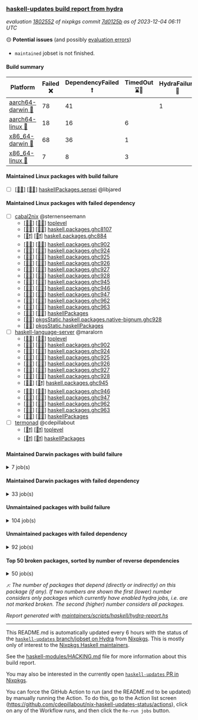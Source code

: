 ### [haskell-updates build report from hydra](https://hydra.nixos.org/jobset/nixpkgs/haskell-updates)
*evaluation [1802552](https://hydra.nixos.org/eval/1802552) of nixpkgs commit [7d0125b](https://github.com/NixOS/nixpkgs/commits/7d0125bd81dd1f55d1ee6ae7ad34851537b9b9f0) as of 2023-12-04 06:11 UTC*

🟡 **Potential issues** (and possibly [evaluation errors](https://hydra.nixos.org/jobset/nixpkgs/haskell-updates))
  * `maintained` jobset is not finished.

#### Build summary

 | Platform | Failed ❌ | DependencyFailed ❗ | TimedOut ⌛🚫 | HydraFailure 🚧 | Unfinished ⏳ | Success ✅ | 
 | --- | --- | --- | --- | --- | --- | --- | 
 | [aarch64-darwin 🍏](https://hydra.nixos.org/eval/1802552?filter=.aarch64-darwin) | 78 | 41 |  | 1 | 15 | 6627 | 
 | [aarch64-linux 📱](https://hydra.nixos.org/eval/1802552?filter=.aarch64-linux) | 18 | 16 | 6 |  | 13 | 6793 | 
 | [x86_64-darwin 🍎](https://hydra.nixos.org/eval/1802552?filter=.x86_64-darwin) | 68 | 36 | 1 |  | 14 | 6658 | 
 | [x86_64-linux 🐧](https://hydra.nixos.org/eval/1802552?filter=.x86_64-linux) | 7 | 8 | 3 |  | 18 | 6849 | 
#### Maintained Linux packages with build failure
- [ ] [[📱❌]](https://hydra.nixos.org/build/241524006) [[🐧❌]](https://hydra.nixos.org/build/241518007) [haskellPackages.sensei](https://hydra.nixos.org/eval/1802552?filter=haskellPackages.sensei) @libjared
#### Maintained Linux packages with failed dependency
- [ ] [cabal2nix](https://hydra.nixos.org/eval/1802552?filter=cabal2nix) @sternenseemann
  - [[📱✅]](https://hydra.nixos.org/build/243115780) [[🐧✅]](https://hydra.nixos.org/build/243115820) [toplevel](https://hydra.nixos.org/eval/1802552?filter=cabal2nix)
  - [[📱✅]](https://hydra.nixos.org/build/241520410) [[🐧✅]](https://hydra.nixos.org/build/241526036) [haskell.packages.ghc8107](https://hydra.nixos.org/eval/1802552?filter=haskell.packages.ghc8107.cabal2nix)
  - [[📱❗]](https://hydra.nixos.org/build/241980603) [[🐧❗]](https://hydra.nixos.org/build/241980598) [haskell.packages.ghc884](https://hydra.nixos.org/eval/1802552?filter=haskell.packages.ghc884.cabal2nix)
  - [[📱✅]](https://hydra.nixos.org/build/241516595) [[🐧✅]](https://hydra.nixos.org/build/241521405) [haskell.packages.ghc902](https://hydra.nixos.org/eval/1802552?filter=haskell.packages.ghc902.cabal2nix)
  - [[📱✅]](https://hydra.nixos.org/build/241519865) [[🐧✅]](https://hydra.nixos.org/build/241515885) [haskell.packages.ghc924](https://hydra.nixos.org/eval/1802552?filter=haskell.packages.ghc924.cabal2nix)
  - [[📱✅]](https://hydra.nixos.org/build/241518168) [[🐧✅]](https://hydra.nixos.org/build/241520057) [haskell.packages.ghc925](https://hydra.nixos.org/eval/1802552?filter=haskell.packages.ghc925.cabal2nix)
  - [[📱✅]](https://hydra.nixos.org/build/241526057) [[🐧✅]](https://hydra.nixos.org/build/241525208) [haskell.packages.ghc926](https://hydra.nixos.org/eval/1802552?filter=haskell.packages.ghc926.cabal2nix)
  - [[📱✅]](https://hydra.nixos.org/build/241520011) [[🐧✅]](https://hydra.nixos.org/build/241523487) [haskell.packages.ghc927](https://hydra.nixos.org/eval/1802552?filter=haskell.packages.ghc927.cabal2nix)
  - [[📱✅]](https://hydra.nixos.org/build/241525422) [[🐧✅]](https://hydra.nixos.org/build/241523321) [haskell.packages.ghc928](https://hydra.nixos.org/eval/1802552?filter=haskell.packages.ghc928.cabal2nix)
  - [[📱✅]](https://hydra.nixos.org/build/241525858) [[🐧✅]](https://hydra.nixos.org/build/241515756) [haskell.packages.ghc945](https://hydra.nixos.org/eval/1802552?filter=haskell.packages.ghc945.cabal2nix)
  - [[📱✅]](https://hydra.nixos.org/build/241525359) [[🐧✅]](https://hydra.nixos.org/build/241518049) [haskell.packages.ghc946](https://hydra.nixos.org/eval/1802552?filter=haskell.packages.ghc946.cabal2nix)
  - [[📱✅]](https://hydra.nixos.org/build/241526981) [[🐧✅]](https://hydra.nixos.org/build/241524146) [haskell.packages.ghc947](https://hydra.nixos.org/eval/1802552?filter=haskell.packages.ghc947.cabal2nix)
  - [[📱✅]](https://hydra.nixos.org/build/241521964) [[🐧✅]](https://hydra.nixos.org/build/241515732) [haskell.packages.ghc962](https://hydra.nixos.org/eval/1802552?filter=haskell.packages.ghc962.cabal2nix)
  - [[📱✅]](https://hydra.nixos.org/build/241517076) [[🐧✅]](https://hydra.nixos.org/build/241514624) [haskell.packages.ghc963](https://hydra.nixos.org/eval/1802552?filter=haskell.packages.ghc963.cabal2nix)
  - [[📱✅]](https://hydra.nixos.org/build/241523819) [[🐧✅]](https://hydra.nixos.org/build/241518905) [haskellPackages](https://hydra.nixos.org/eval/1802552?filter=haskellPackages.cabal2nix)
  -  [[🐧✅]](https://hydra.nixos.org/build/243092445) [pkgsStatic.haskell.packages.native-bignum.ghc928](https://hydra.nixos.org/eval/1802552?filter=pkgsStatic.haskell.packages.native-bignum.ghc928.cabal2nix)
  -  [[🐧✅]](https://hydra.nixos.org/build/243092373) [pkgsStatic.haskellPackages](https://hydra.nixos.org/eval/1802552?filter=pkgsStatic.haskellPackages.cabal2nix)
- [ ] [haskell-language-server](https://hydra.nixos.org/eval/1802552?filter=haskell-language-server) @maralorn
  - [[📱✅]](https://hydra.nixos.org/build/243131108) [[🐧✅]](https://hydra.nixos.org/build/243131034) [toplevel](https://hydra.nixos.org/eval/1802552?filter=haskell-language-server)
  - [[📱✅]](https://hydra.nixos.org/build/243131039) [[🐧✅]](https://hydra.nixos.org/build/243131129) [haskell.packages.ghc902](https://hydra.nixos.org/eval/1802552?filter=haskell.packages.ghc902.haskell-language-server)
  - [[📱✅]](https://hydra.nixos.org/build/243131133) [[🐧✅]](https://hydra.nixos.org/build/243131014) [haskell.packages.ghc924](https://hydra.nixos.org/eval/1802552?filter=haskell.packages.ghc924.haskell-language-server)
  - [[📱✅]](https://hydra.nixos.org/build/243131157) [[🐧✅]](https://hydra.nixos.org/build/243131170) [haskell.packages.ghc925](https://hydra.nixos.org/eval/1802552?filter=haskell.packages.ghc925.haskell-language-server)
  - [[📱✅]](https://hydra.nixos.org/build/243131069) [[🐧✅]](https://hydra.nixos.org/build/243131102) [haskell.packages.ghc926](https://hydra.nixos.org/eval/1802552?filter=haskell.packages.ghc926.haskell-language-server)
  - [[📱✅]](https://hydra.nixos.org/build/243131118) [[🐧✅]](https://hydra.nixos.org/build/243131116) [haskell.packages.ghc927](https://hydra.nixos.org/eval/1802552?filter=haskell.packages.ghc927.haskell-language-server)
  - [[📱✅]](https://hydra.nixos.org/build/243131078) [[🐧✅]](https://hydra.nixos.org/build/243131016) [haskell.packages.ghc928](https://hydra.nixos.org/eval/1802552?filter=haskell.packages.ghc928.haskell-language-server)
  - [[📱✅]](https://hydra.nixos.org/build/243131026) [[🐧❗]](https://hydra.nixos.org/build/243131136) [haskell.packages.ghc945](https://hydra.nixos.org/eval/1802552?filter=haskell.packages.ghc945.haskell-language-server)
  - [[📱✅]](https://hydra.nixos.org/build/243131033) [[🐧✅]](https://hydra.nixos.org/build/243131122) [haskell.packages.ghc946](https://hydra.nixos.org/eval/1802552?filter=haskell.packages.ghc946.haskell-language-server)
  - [[📱✅]](https://hydra.nixos.org/build/243131086) [[🐧✅]](https://hydra.nixos.org/build/243131020) [haskell.packages.ghc947](https://hydra.nixos.org/eval/1802552?filter=haskell.packages.ghc947.haskell-language-server)
  - [[📱✅]](https://hydra.nixos.org/build/243131112) [[🐧✅]](https://hydra.nixos.org/build/243131162) [haskell.packages.ghc962](https://hydra.nixos.org/eval/1802552?filter=haskell.packages.ghc962.haskell-language-server)
  - [[📱✅]](https://hydra.nixos.org/build/243131065) [[🐧✅]](https://hydra.nixos.org/build/243131166) [haskell.packages.ghc963](https://hydra.nixos.org/eval/1802552?filter=haskell.packages.ghc963.haskell-language-server)
  - [[📱✅]](https://hydra.nixos.org/build/243131084) [[🐧✅]](https://hydra.nixos.org/build/243131142) [haskellPackages](https://hydra.nixos.org/eval/1802552?filter=haskellPackages.haskell-language-server)
- [ ] [termonad](https://hydra.nixos.org/eval/1802552?filter=termonad) @cdepillabout
  - [[📱❗]](https://hydra.nixos.org/build/242598306) [[🐧❗]](https://hydra.nixos.org/build/242598328) [toplevel](https://hydra.nixos.org/eval/1802552?filter=termonad)
  - [[📱❗]](https://hydra.nixos.org/build/242598368) [[🐧❗]](https://hydra.nixos.org/build/242598240) [haskellPackages](https://hydra.nixos.org/eval/1802552?filter=haskellPackages.termonad)
#### Maintained Darwin packages with build failure
<details><summary>7 job(s) </summary>

- [ ] [[🍏❌]](https://hydra.nixos.org/build/241518407) [[🍎❌]](https://hydra.nixos.org/build/241527375) [haskellPackages.gcodehs](https://hydra.nixos.org/eval/1802552?filter=haskellPackages.gcodehs) @sorki
- [ ] [ghcHEAD](https://hydra.nixos.org/eval/1802552?filter=ghcHEAD) @cdepillabout @expipiplus1 @guibou @maralorn @ncfavier @sternenseemann
  - [[🍏✅]](https://hydra.nixos.org/build/241980624) [[🍎❌]](https://hydra.nixos.org/build/241980590) [haskell.compiler](https://hydra.nixos.org/eval/1802552?filter=haskell.compiler.ghcHEAD)
  - [[🍏✅]](https://hydra.nixos.org/build/241980613) [[🍎❌]](https://hydra.nixos.org/build/241980606) [haskell.compiler.native-bignum](https://hydra.nixos.org/eval/1802552?filter=haskell.compiler.native-bignum.ghcHEAD)
- [ ] [gitit](https://hydra.nixos.org/eval/1802552?filter=gitit) @Profpatsch @sternenseemann
  - [[🍏❌]](https://hydra.nixos.org/build/241520346) [[🍎✅]](https://hydra.nixos.org/build/241522227) [toplevel](https://hydra.nixos.org/eval/1802552?filter=gitit)
  - [[🍏✅]](https://hydra.nixos.org/build/241517812) [[🍎✅]](https://hydra.nixos.org/build/241525671) [haskellPackages](https://hydra.nixos.org/eval/1802552?filter=haskellPackages.gitit)
</details>

#### Maintained Darwin packages with failed dependency
<details><summary>33 job(s) </summary>

- [ ] [cabal-install](https://hydra.nixos.org/eval/1802552?filter=cabal-install) @sternenseemann
  - [[🍏✅]](https://hydra.nixos.org/build/241515060) [[🍎✅]](https://hydra.nixos.org/build/241524087) [toplevel](https://hydra.nixos.org/eval/1802552?filter=cabal-install)
  - [[🍏✅]](https://hydra.nixos.org/build/241516867) [[🍎✅]](https://hydra.nixos.org/build/241523707) [haskell.packages.ghc8107](https://hydra.nixos.org/eval/1802552?filter=haskell.packages.ghc8107.cabal-install)
  -  [[🍎✅]](https://hydra.nixos.org/build/241516424) [haskell.packages.ghc884](https://hydra.nixos.org/eval/1802552?filter=haskell.packages.ghc884.cabal-install)
  - [[🍏✅]](https://hydra.nixos.org/build/241522792) [[🍎✅]](https://hydra.nixos.org/build/241522489) [haskell.packages.ghc902](https://hydra.nixos.org/eval/1802552?filter=haskell.packages.ghc902.cabal-install)
  - [[🍏✅]](https://hydra.nixos.org/build/241522210) [[🍎✅]](https://hydra.nixos.org/build/241519480) [haskell.packages.ghc924](https://hydra.nixos.org/eval/1802552?filter=haskell.packages.ghc924.cabal-install)
  - [[🍏✅]](https://hydra.nixos.org/build/241517425) [[🍎✅]](https://hydra.nixos.org/build/241522718) [haskell.packages.ghc925](https://hydra.nixos.org/eval/1802552?filter=haskell.packages.ghc925.cabal-install)
  - [[🍏✅]](https://hydra.nixos.org/build/241519983) [[🍎✅]](https://hydra.nixos.org/build/241522730) [haskell.packages.ghc926](https://hydra.nixos.org/eval/1802552?filter=haskell.packages.ghc926.cabal-install)
  - [[🍏✅]](https://hydra.nixos.org/build/241521059) [[🍎✅]](https://hydra.nixos.org/build/241517404) [haskell.packages.ghc927](https://hydra.nixos.org/eval/1802552?filter=haskell.packages.ghc927.cabal-install)
  - [[🍏✅]](https://hydra.nixos.org/build/241521347) [[🍎✅]](https://hydra.nixos.org/build/241525836) [haskell.packages.ghc928](https://hydra.nixos.org/eval/1802552?filter=haskell.packages.ghc928.cabal-install)
  - [[🍏✅]](https://hydra.nixos.org/build/241522240) [[🍎✅]](https://hydra.nixos.org/build/241518957) [haskell.packages.ghc945](https://hydra.nixos.org/eval/1802552?filter=haskell.packages.ghc945.cabal-install)
  - [[🍏✅]](https://hydra.nixos.org/build/241525867) [[🍎✅]](https://hydra.nixos.org/build/241518689) [haskell.packages.ghc946](https://hydra.nixos.org/eval/1802552?filter=haskell.packages.ghc946.cabal-install)
  - [[🍏❗]](https://hydra.nixos.org/build/241519699) [[🍎✅]](https://hydra.nixos.org/build/241517921) [haskell.packages.ghc947](https://hydra.nixos.org/eval/1802552?filter=haskell.packages.ghc947.cabal-install)
  - [[🍏✅]](https://hydra.nixos.org/build/241769397) [[🍎✅]](https://hydra.nixos.org/build/241769461) [haskell.packages.ghc962](https://hydra.nixos.org/eval/1802552?filter=haskell.packages.ghc962.cabal-install)
  - [[🍏✅]](https://hydra.nixos.org/build/241769437) [[🍎✅]](https://hydra.nixos.org/build/241769354) [haskell.packages.ghc963](https://hydra.nixos.org/eval/1802552?filter=haskell.packages.ghc963.cabal-install)
  - [[🍏✅]](https://hydra.nixos.org/build/241523385) [[🍎✅]](https://hydra.nixos.org/build/241519751) [haskellPackages](https://hydra.nixos.org/eval/1802552?filter=haskellPackages.cabal-install)
- [ ] [git-annex](https://hydra.nixos.org/eval/1802552?filter=git-annex) @peti @roosemberth
  - [[🍏❗]](https://hydra.nixos.org/build/241525180) [[🍎❗]](https://hydra.nixos.org/build/241524029) [toplevel](https://hydra.nixos.org/eval/1802552?filter=git-annex)
  - [[🍏❗]](https://hydra.nixos.org/build/241520719) [[🍎❗]](https://hydra.nixos.org/build/241516404) [haskellPackages](https://hydra.nixos.org/eval/1802552?filter=haskellPackages.git-annex)
- [ ] [haskell-language-server](https://hydra.nixos.org/eval/1802552?filter=haskell-language-server) @maralorn
  - [[🍏✅]](https://hydra.nixos.org/build/243131115) [[🍎✅]](https://hydra.nixos.org/build/243131150) [toplevel](https://hydra.nixos.org/eval/1802552?filter=haskell-language-server)
  - [[🍏✅]](https://hydra.nixos.org/build/243131158) [[🍎✅]](https://hydra.nixos.org/build/243131148) [haskell.packages.ghc902](https://hydra.nixos.org/eval/1802552?filter=haskell.packages.ghc902.haskell-language-server)
  - [[🍏✅]](https://hydra.nixos.org/build/243131106) [[🍎✅]](https://hydra.nixos.org/build/243131098) [haskell.packages.ghc924](https://hydra.nixos.org/eval/1802552?filter=haskell.packages.ghc924.haskell-language-server)
  - [[🍏✅]](https://hydra.nixos.org/build/243131123) [[🍎✅]](https://hydra.nixos.org/build/243131138) [haskell.packages.ghc925](https://hydra.nixos.org/eval/1802552?filter=haskell.packages.ghc925.haskell-language-server)
  - [[🍏✅]](https://hydra.nixos.org/build/243131125) [[🍎✅]](https://hydra.nixos.org/build/243131046) [haskell.packages.ghc926](https://hydra.nixos.org/eval/1802552?filter=haskell.packages.ghc926.haskell-language-server)
  - [[🍏✅]](https://hydra.nixos.org/build/243131139) [[🍎✅]](https://hydra.nixos.org/build/243131057) [haskell.packages.ghc927](https://hydra.nixos.org/eval/1802552?filter=haskell.packages.ghc927.haskell-language-server)
  - [[🍏✅]](https://hydra.nixos.org/build/243131163) [[🍎✅]](https://hydra.nixos.org/build/243131032) [haskell.packages.ghc928](https://hydra.nixos.org/eval/1802552?filter=haskell.packages.ghc928.haskell-language-server)
  - [[🍏❗]](https://hydra.nixos.org/build/243131053) [[🍎✅]](https://hydra.nixos.org/build/243131087) [haskell.packages.ghc945](https://hydra.nixos.org/eval/1802552?filter=haskell.packages.ghc945.haskell-language-server)
  - [[🍏✅]](https://hydra.nixos.org/build/243131145) [[🍎✅]](https://hydra.nixos.org/build/243131076) [haskell.packages.ghc946](https://hydra.nixos.org/eval/1802552?filter=haskell.packages.ghc946.haskell-language-server)
  - [[🍏✅]](https://hydra.nixos.org/build/243131041) [[🍎✅]](https://hydra.nixos.org/build/243131079) [haskell.packages.ghc947](https://hydra.nixos.org/eval/1802552?filter=haskell.packages.ghc947.haskell-language-server)
  - [[🍏🚧]](https://hydra.nixos.org/build/243131006) [[🍎✅]](https://hydra.nixos.org/build/243131035) [haskell.packages.ghc962](https://hydra.nixos.org/eval/1802552?filter=haskell.packages.ghc962.haskell-language-server)
  - [[🍏🚧]](https://hydra.nixos.org/build/243131141) [[🍎✅]](https://hydra.nixos.org/build/243131101) [haskell.packages.ghc963](https://hydra.nixos.org/eval/1802552?filter=haskell.packages.ghc963.haskell-language-server)
  - [[🍏✅]](https://hydra.nixos.org/build/243131104) [[🍎✅]](https://hydra.nixos.org/build/243131031) [haskellPackages](https://hydra.nixos.org/eval/1802552?filter=haskellPackages.haskell-language-server)
</details>

#### Unmaintained packages with build failure
<details><summary>104 job(s) </summary>

- [ ] [[🍏✅]](https://hydra.nixos.org/build/241525692) [[📱❌]](https://hydra.nixos.org/build/241522698) [[🍎✅]](https://hydra.nixos.org/build/241527055) [[🐧✅]](https://hydra.nixos.org/build/241516880) [haskellPackages.monoidal-containers](https://hydra.nixos.org/eval/1802552?filter=haskellPackages.monoidal-containers)  ⤴️ 10 | 63
- [ ] [[🍏❌]](https://hydra.nixos.org/build/241416250) [[📱✅]](https://hydra.nixos.org/build/241426391) [[🍎❌]](https://hydra.nixos.org/build/241418696) [[🐧✅]](https://hydra.nixos.org/build/241432601) [haskellPackages.di-core](https://hydra.nixos.org/eval/1802552?filter=haskellPackages.di-core)  ⤴️ 7 | 11
- [ ] [[🍏❌]](https://hydra.nixos.org/build/241516725) [[📱✅]](https://hydra.nixos.org/build/241526610) [[🍎❌]](https://hydra.nixos.org/build/241525108) [[🐧✅]](https://hydra.nixos.org/build/241519994) [haskellPackages.fmt](https://hydra.nixos.org/eval/1802552?filter=haskellPackages.fmt)  ⤴️ 6 | 24
- [ ] [[🍏❌]](https://hydra.nixos.org/build/241431423) [[📱✅]](https://hydra.nixos.org/build/241433048) [[🍎❌]](https://hydra.nixos.org/build/241420008) [[🐧✅]](https://hydra.nixos.org/build/241434280) [haskellPackages.lbfgs](https://hydra.nixos.org/eval/1802552?filter=haskellPackages.lbfgs)  ⤴️ 3 | 3
- [ ] [[🍏✅]](https://hydra.nixos.org/build/241527210) [[📱✅]](https://hydra.nixos.org/build/241526994) [[🍎✅]](https://hydra.nixos.org/build/241523713) [[🐧❌]](https://hydra.nixos.org/build/241518029) [haskellPackages.thyme](https://hydra.nixos.org/eval/1802552?filter=haskellPackages.thyme)  ⤴️ 1 | 15
- [ ] [[🍏❌]](https://hydra.nixos.org/build/241438044) [[📱✅]](https://hydra.nixos.org/build/241421617) [[🍎❌]](https://hydra.nixos.org/build/241431081) [[🐧✅]](https://hydra.nixos.org/build/241440950) [haskellPackages.HsSyck](https://hydra.nixos.org/eval/1802552?filter=haskellPackages.HsSyck)  ⤴️ 1 | 10
- [ ] [[🍏❌]](https://hydra.nixos.org/build/241521988) [[📱⌛🚫]](https://hydra.nixos.org/build/241518768) [[🍎✅]](https://hydra.nixos.org/build/241517430) [[🐧⌛🚫]](https://hydra.nixos.org/build/241523659) [haskellPackages.telegram-bot-api](https://hydra.nixos.org/eval/1802552?filter=haskellPackages.telegram-bot-api)  ⤴️ 1 | 4
- [ ] [[🍏❌]](https://hydra.nixos.org/build/241518698) [[📱✅]](https://hydra.nixos.org/build/241522060) [[🍎✅]](https://hydra.nixos.org/build/241514864) [[🐧✅]](https://hydra.nixos.org/build/241517229) [haskellPackages.box-socket](https://hydra.nixos.org/eval/1802552?filter=haskellPackages.box-socket)  ⤴️ 1 | 3
- [ ] [[🍏❌]](https://hydra.nixos.org/build/241423203) [[📱✅]](https://hydra.nixos.org/build/241421742) [[🍎✅]](https://hydra.nixos.org/build/241441956) [[🐧✅]](https://hydra.nixos.org/build/241417284) [haskellPackages.cabal-install-solver](https://hydra.nixos.org/eval/1802552?filter=haskellPackages.cabal-install-solver)  ⤴️ 1 | 2
- [ ] [[🍏❌]](https://hydra.nixos.org/build/241522344) [[📱✅]](https://hydra.nixos.org/build/241518357) [[🍎❌]](https://hydra.nixos.org/build/241514950) [[🐧✅]](https://hydra.nixos.org/build/241520624) [haskellPackages.posix-socket](https://hydra.nixos.org/eval/1802552?filter=haskellPackages.posix-socket)  ⤴️ 1 | 2
- [ ] [[🍏❌]](https://hydra.nixos.org/build/241518317) [[📱✅]](https://hydra.nixos.org/build/241521817) [[🍎❌]](https://hydra.nixos.org/build/241517883) [[🐧✅]](https://hydra.nixos.org/build/241520253) [haskellPackages.async-refresh](https://hydra.nixos.org/eval/1802552?filter=haskellPackages.async-refresh)  ⤴️ 1 | 1
- [ ] [[🍏❌]](https://hydra.nixos.org/build/241516641) [[📱❌]](https://hydra.nixos.org/build/241516651) [[🍎❌]](https://hydra.nixos.org/build/241523754) [[🐧❌]](https://hydra.nixos.org/build/241516602) [haskellPackages.fp-ieee](https://hydra.nixos.org/eval/1802552?filter=haskellPackages.fp-ieee)  ⤴️ 1 | 1
- [ ] [[🍏❌]](https://hydra.nixos.org/build/241834568) [[📱✅]](https://hydra.nixos.org/build/242598481) [[🍎❌]](https://hydra.nixos.org/build/241834130) [[🐧✅]](https://hydra.nixos.org/build/242598166) [haskellPackages.gi-gdkx11](https://hydra.nixos.org/eval/1802552?filter=haskellPackages.gi-gdkx11)  ⤴️ 1 | 1
- [ ] [[📱❌]](https://hydra.nixos.org/build/242598405) [[🐧❌]](https://hydra.nixos.org/build/242598426) [haskellPackages.gi-vte](https://hydra.nixos.org/eval/1802552?filter=haskellPackages.gi-vte)  ⤴️ 1 | 1
- [ ] [[🍏✅]](https://hydra.nixos.org/build/241516517) [[📱✅]](https://hydra.nixos.org/build/241521193) [[🍎❌]](https://hydra.nixos.org/build/241516668) [[🐧✅]](https://hydra.nixos.org/build/241523355) [haskellPackages.mighty-metropolis](https://hydra.nixos.org/eval/1802552?filter=haskellPackages.mighty-metropolis)  ⤴️ 1 | 1
- [ ] [[🍏❌]](https://hydra.nixos.org/build/241441570) [[📱❌]](https://hydra.nixos.org/build/241442221) [[🍎✅]](https://hydra.nixos.org/build/241428090) [[🐧✅]](https://hydra.nixos.org/build/241433603) [haskellPackages.nlopt-haskell](https://hydra.nixos.org/eval/1802552?filter=haskellPackages.nlopt-haskell)  ⤴️ 1 | 1
- [ ] [[🍏❌]](https://hydra.nixos.org/build/241438874) [[📱✅]](https://hydra.nixos.org/build/242598172) [[🍎❌]](https://hydra.nixos.org/build/241419480) [[🐧✅]](https://hydra.nixos.org/build/242598343) [haskellPackages.openal-ffi](https://hydra.nixos.org/eval/1802552?filter=haskellPackages.openal-ffi)  ⤴️ 1 | 1
- [ ] [[🍎❌]](https://hydra.nixos.org/build/241519568) [[🐧✅]](https://hydra.nixos.org/build/241525482) [haskellPackages.swisstable](https://hydra.nixos.org/eval/1802552?filter=haskellPackages.swisstable)  ⤴️ 1 | 1
- [ ] [[🍏❌]](https://hydra.nixos.org/build/241429613) [[📱✅]](https://hydra.nixos.org/build/241429324) [[🍎❌]](https://hydra.nixos.org/build/241434255) [[🐧✅]](https://hydra.nixos.org/build/241440845) [haskellPackages.sym](https://hydra.nixos.org/eval/1802552?filter=haskellPackages.sym)  ⤴️ 1 | 1
- [ ] [[🍏✅]](https://hydra.nixos.org/build/241416931) [[📱❌]](https://hydra.nixos.org/build/241432083) [[🍎✅]](https://hydra.nixos.org/build/241421537) [[🐧✅]](https://hydra.nixos.org/build/241441339) [haskellPackages.freetype2](https://hydra.nixos.org/eval/1802552?filter=haskellPackages.freetype2)  ⤴️ 0 | 12
- [ ] [[🍏❌]](https://hydra.nixos.org/build/241518392) [[📱❌]](https://hydra.nixos.org/build/241519102) [[🍎✅]](https://hydra.nixos.org/build/241525028) [[🐧✅]](https://hydra.nixos.org/build/241520303) [haskellPackages.hw-simd](https://hydra.nixos.org/eval/1802552?filter=haskellPackages.hw-simd)  ⤴️ 0 | 9
- [ ] [[🍏❌]](https://hydra.nixos.org/build/241521436) [[📱✅]](https://hydra.nixos.org/build/241523992) [[🍎❌]](https://hydra.nixos.org/build/241524835) [[🐧✅]](https://hydra.nixos.org/build/241517795) [haskellPackages.pipes-zlib](https://hydra.nixos.org/eval/1802552?filter=haskellPackages.pipes-zlib)  ⤴️ 0 | 5
- [ ] [[🍏❌]](https://hydra.nixos.org/build/241442778) [[📱✅]](https://hydra.nixos.org/build/241442951) [[🍎✅]](https://hydra.nixos.org/build/241422492) [[🐧✅]](https://hydra.nixos.org/build/241423736) [haskellPackages.rdtsc](https://hydra.nixos.org/eval/1802552?filter=haskellPackages.rdtsc)  ⤴️ 0 | 4
- [ ] [[🍏❌]](https://hydra.nixos.org/build/241438179) [[📱✅]](https://hydra.nixos.org/build/241429641) [[🍎❌]](https://hydra.nixos.org/build/241415985) [[🐧✅]](https://hydra.nixos.org/build/241418547) [haskellPackages.error-codes](https://hydra.nixos.org/eval/1802552?filter=haskellPackages.error-codes)  ⤴️ 0 | 3
- [ ] [[🍏❌]](https://hydra.nixos.org/build/241522545) [[📱✅]](https://hydra.nixos.org/build/241527371) [[🍎✅]](https://hydra.nixos.org/build/241523119) [[🐧✅]](https://hydra.nixos.org/build/241517784) [haskellPackages.folds](https://hydra.nixos.org/eval/1802552?filter=haskellPackages.folds)  ⤴️ 0 | 3
- [ ] [[🍏❗]](https://hydra.nixos.org/build/241440222) [[📱❌]](https://hydra.nixos.org/build/241423981) [[🍎✅]](https://hydra.nixos.org/build/241424884) [[🐧✅]](https://hydra.nixos.org/build/241420802) [haskellPackages.picosat](https://hydra.nixos.org/eval/1802552?filter=haskellPackages.picosat)  ⤴️ 0 | 3
- [ ] [[🍏❌]](https://hydra.nixos.org/build/241418237) [[📱✅]](https://hydra.nixos.org/build/241427188) [[🍎✅]](https://hydra.nixos.org/build/241434604) [[🐧✅]](https://hydra.nixos.org/build/241420057) [haskellPackages.LibZip](https://hydra.nixos.org/eval/1802552?filter=haskellPackages.LibZip)  ⤴️ 0 | 2
- [ ] [[🍏❌]](https://hydra.nixos.org/build/241418292) [[📱✅]](https://hydra.nixos.org/build/241419411) [[🍎✅]](https://hydra.nixos.org/build/241422539) [[🐧✅]](https://hydra.nixos.org/build/241416430) [haskellPackages.bindings-levmar](https://hydra.nixos.org/eval/1802552?filter=haskellPackages.bindings-levmar)  ⤴️ 0 | 2
- [ ] [[🍏❌]](https://hydra.nixos.org/build/241424091) [[📱✅]](https://hydra.nixos.org/build/241441753) [[🍎✅]](https://hydra.nixos.org/build/241427201) [[🐧✅]](https://hydra.nixos.org/build/241431703) [haskellPackages.rocksdb-haskell](https://hydra.nixos.org/eval/1802552?filter=haskellPackages.rocksdb-haskell)  ⤴️ 0 | 2
- [ ] [[🍏❌]](https://hydra.nixos.org/build/241516299) [[📱✅]](https://hydra.nixos.org/build/241517773) [[🍎❌]](https://hydra.nixos.org/build/241515239) [[🐧✅]](https://hydra.nixos.org/build/241518248) [haskellPackages.HsHTSLib](https://hydra.nixos.org/eval/1802552?filter=haskellPackages.HsHTSLib)  ⤴️ 0 | 1
- [ ] [[🍏❌]](https://hydra.nixos.org/build/241521042) [[📱✅]](https://hydra.nixos.org/build/241520340) [[🍎❌]](https://hydra.nixos.org/build/241518361) [[🐧✅]](https://hydra.nixos.org/build/241521363) [haskellPackages.diagrams-html5](https://hydra.nixos.org/eval/1802552?filter=haskellPackages.diagrams-html5)  ⤴️ 0 | 1
- [ ] [[🍏❌]](https://hydra.nixos.org/build/241433161) [[📱✅]](https://hydra.nixos.org/build/241435823) [[🍎❌]](https://hydra.nixos.org/build/241431240) [[🐧✅]](https://hydra.nixos.org/build/241438068) [haskellPackages.hamid](https://hydra.nixos.org/eval/1802552?filter=haskellPackages.hamid)  ⤴️ 0 | 1
- [ ] [[🍏✅]](https://hydra.nixos.org/build/241419089) [[📱✅]](https://hydra.nixos.org/build/241419403) [[🍎❌]](https://hydra.nixos.org/build/241439309) [[🐧✅]](https://hydra.nixos.org/build/241417021) [haskellPackages.hmatrix-morpheus](https://hydra.nixos.org/eval/1802552?filter=haskellPackages.hmatrix-morpheus)  ⤴️ 0 | 1
- [ ] [[🍏❌]](https://hydra.nixos.org/build/241416500) [[📱✅]](https://hydra.nixos.org/build/241439140) [[🍎❌]](https://hydra.nixos.org/build/241438868) [[🐧✅]](https://hydra.nixos.org/build/241442519) [haskellPackages.huckleberry](https://hydra.nixos.org/eval/1802552?filter=haskellPackages.huckleberry)  ⤴️ 0 | 1
- [ ] [[🍏❌]](https://hydra.nixos.org/build/241525194) [[📱❌]](https://hydra.nixos.org/build/241518495) [[🍎❌]](https://hydra.nixos.org/build/241521090) [[🐧❌]](https://hydra.nixos.org/build/241522329) [haskellPackages.markov-chain-usage-model](https://hydra.nixos.org/eval/1802552?filter=haskellPackages.markov-chain-usage-model)  ⤴️ 0 | 1
- [ ] [[🍏❌]](https://hydra.nixos.org/build/241523827) [[📱✅]](https://hydra.nixos.org/build/241522291) [[🍎❌]](https://hydra.nixos.org/build/241518166) [[🐧✅]](https://hydra.nixos.org/build/241526296) [haskellPackages.om-time](https://hydra.nixos.org/eval/1802552?filter=haskellPackages.om-time)  ⤴️ 0 | 1
- [ ] [[🍏❌]](https://hydra.nixos.org/build/241440620) [[📱✅]](https://hydra.nixos.org/build/241421630) [[🍎❌]](https://hydra.nixos.org/build/241423658) [[🐧✅]](https://hydra.nixos.org/build/241418654) [haskellPackages.select](https://hydra.nixos.org/eval/1802552?filter=haskellPackages.select)  ⤴️ 0 | 1
- [ ] [[🍏❌]](https://hydra.nixos.org/build/241417977) [[📱✅]](https://hydra.nixos.org/build/241425056) [[🍎❌]](https://hydra.nixos.org/build/241422318) [[🐧✅]](https://hydra.nixos.org/build/241441219) [haskellPackages.sysinfo](https://hydra.nixos.org/eval/1802552?filter=haskellPackages.sysinfo)  ⤴️ 0 | 1
- [ ] [[🍏✅]](https://hydra.nixos.org/build/241425934) [[📱✅]](https://hydra.nixos.org/build/241421265) [[🍎❌]](https://hydra.nixos.org/build/241429773) [[🐧✅]](https://hydra.nixos.org/build/241442363) [haskellPackages.FractalArt](https://hydra.nixos.org/eval/1802552?filter=haskellPackages.FractalArt) 
- [ ] [[🍏✅]](https://hydra.nixos.org/build/241417489) [[📱❌]](https://hydra.nixos.org/build/241429480) [[🍎✅]](https://hydra.nixos.org/build/241440563) [[🐧✅]](https://hydra.nixos.org/build/241421892) [haskellPackages.HsASA](https://hydra.nixos.org/eval/1802552?filter=haskellPackages.HsASA) 
- [ ] [[🍏❌]](https://hydra.nixos.org/build/241441209) [[📱✅]](https://hydra.nixos.org/build/242598214) [[🍎❌]](https://hydra.nixos.org/build/241431358) [[🐧✅]](https://hydra.nixos.org/build/242598119) [haskellPackages.al](https://hydra.nixos.org/eval/1802552?filter=haskellPackages.al) 
- [ ] [[🍏❌]](https://hydra.nixos.org/build/241522014) [[📱✅]](https://hydra.nixos.org/build/241521989) [[🍎✅]](https://hydra.nixos.org/build/241517712) [[🐧✅]](https://hydra.nixos.org/build/241521225) [haskellPackages.amazonka-dataexchange](https://hydra.nixos.org/eval/1802552?filter=haskellPackages.amazonka-dataexchange) 
- [ ] [[🍏❌]](https://hydra.nixos.org/build/241520036) [[📱✅]](https://hydra.nixos.org/build/241519091) [[🍎✅]](https://hydra.nixos.org/build/241525369) [[🐧✅]](https://hydra.nixos.org/build/241520504) [haskellPackages.amazonka-kinesis-firehose](https://hydra.nixos.org/eval/1802552?filter=haskellPackages.amazonka-kinesis-firehose) 
- [ ] [[🍏✅]](https://hydra.nixos.org/build/241524415) [[📱❌]](https://hydra.nixos.org/build/241525706) [[🍎✅]](https://hydra.nixos.org/build/241517197) [[🐧✅]](https://hydra.nixos.org/build/241521666) [haskellPackages.amazonka-opsworks-cm](https://hydra.nixos.org/eval/1802552?filter=haskellPackages.amazonka-opsworks-cm) 
- [ ] [[🍏✅]](https://hydra.nixos.org/build/241524794) [[📱❌]](https://hydra.nixos.org/build/241526799) [[🍎✅]](https://hydra.nixos.org/build/241519701) [[🐧✅]](https://hydra.nixos.org/build/241518730) [haskellPackages.amazonka-proton](https://hydra.nixos.org/eval/1802552?filter=haskellPackages.amazonka-proton) 
- [ ] [[🍏❌]](https://hydra.nixos.org/build/241419848) [[📱✅]](https://hydra.nixos.org/build/241433182) [[🍎❌]](https://hydra.nixos.org/build/241433676) [[🐧✅]](https://hydra.nixos.org/build/241426445) [haskellPackages.env-extra](https://hydra.nixos.org/eval/1802552?filter=haskellPackages.env-extra) 
- [ ] [[🍏❌]](https://hydra.nixos.org/build/241421294) [[📱✅]](https://hydra.nixos.org/build/241443056) [[🍎❌]](https://hydra.nixos.org/build/241437354) [[🐧✅]](https://hydra.nixos.org/build/241417207) [haskellPackages.epub-metadata](https://hydra.nixos.org/eval/1802552?filter=haskellPackages.epub-metadata) 
- [ ] [[🍏❌]](https://hydra.nixos.org/build/241441889) [[📱✅]](https://hydra.nixos.org/build/241422082) [[🍎✅]](https://hydra.nixos.org/build/241430037) [[🐧✅]](https://hydra.nixos.org/build/241424436) [haskellPackages.executable-hash](https://hydra.nixos.org/eval/1802552?filter=haskellPackages.executable-hash) 
- [ ] [[🍏❌]](https://hydra.nixos.org/build/241527136) [[📱✅]](https://hydra.nixos.org/build/241525903) [[🍎❌]](https://hydra.nixos.org/build/241518350) [[🐧✅]](https://hydra.nixos.org/build/241518794) [haskellPackages.exinst-base](https://hydra.nixos.org/eval/1802552?filter=haskellPackages.exinst-base) 
- [ ] [[🍏❌]](https://hydra.nixos.org/build/241421569) [[📱✅]](https://hydra.nixos.org/build/241418686) [[🍎❌]](https://hydra.nixos.org/build/241417042) [[🐧✅]](https://hydra.nixos.org/build/241442695) [haskellPackages.float128](https://hydra.nixos.org/eval/1802552?filter=haskellPackages.float128) 
- [ ] [[🍏❌]](https://hydra.nixos.org/build/241433923) [[📱✅]](https://hydra.nixos.org/build/241432807) [[🍎❌]](https://hydra.nixos.org/build/241432286) [[🐧✅]](https://hydra.nixos.org/build/241434752) [haskellPackages.fudgets](https://hydra.nixos.org/eval/1802552?filter=haskellPackages.fudgets) 
- [ ] [[🍏❌]](https://hydra.nixos.org/build/241519585) [[📱✅]](https://hydra.nixos.org/build/241516050) [[🍎❌]](https://hydra.nixos.org/build/241515926) [[🐧✅]](https://hydra.nixos.org/build/241526685) [haskellPackages.genvalidity-dirforest](https://hydra.nixos.org/eval/1802552?filter=haskellPackages.genvalidity-dirforest) 
- [ ] [ghc-tags](https://hydra.nixos.org/eval/1802552?filter=ghc-tags) 
  - [[🍏✅]](https://hydra.nixos.org/build/241522827) [[📱✅]](https://hydra.nixos.org/build/241518740) [[🍎✅]](https://hydra.nixos.org/build/241521986) [[🐧✅]](https://hydra.nixos.org/build/241522878) [haskell.packages.ghc8107](https://hydra.nixos.org/eval/1802552?filter=haskell.packages.ghc8107.ghc-tags)
  - [[🍏❌]](https://hydra.nixos.org/build/241526315) [[📱❌]](https://hydra.nixos.org/build/241523281) [[🍎❌]](https://hydra.nixos.org/build/241517571) [[🐧❌]](https://hydra.nixos.org/build/241517541) [haskell.packages.ghc902](https://hydra.nixos.org/eval/1802552?filter=haskell.packages.ghc902.ghc-tags)
  - [[🍏✅]](https://hydra.nixos.org/build/241526434) [[📱✅]](https://hydra.nixos.org/build/241515329) [[🍎✅]](https://hydra.nixos.org/build/241520698) [[🐧✅]](https://hydra.nixos.org/build/241516601) [haskell.packages.ghc924](https://hydra.nixos.org/eval/1802552?filter=haskell.packages.ghc924.ghc-tags)
  - [[🍏✅]](https://hydra.nixos.org/build/241521748) [[📱✅]](https://hydra.nixos.org/build/241520710) [[🍎✅]](https://hydra.nixos.org/build/241516294) [[🐧✅]](https://hydra.nixos.org/build/241523833) [haskell.packages.ghc925](https://hydra.nixos.org/eval/1802552?filter=haskell.packages.ghc925.ghc-tags)
  - [[🍏✅]](https://hydra.nixos.org/build/241525563) [[📱✅]](https://hydra.nixos.org/build/241524465) [[🍎✅]](https://hydra.nixos.org/build/241523342) [[🐧✅]](https://hydra.nixos.org/build/241524037) [haskell.packages.ghc926](https://hydra.nixos.org/eval/1802552?filter=haskell.packages.ghc926.ghc-tags)
  - [[🍏✅]](https://hydra.nixos.org/build/241516344) [[📱✅]](https://hydra.nixos.org/build/241519738) [[🍎✅]](https://hydra.nixos.org/build/241520694) [[🐧✅]](https://hydra.nixos.org/build/241521727) [haskell.packages.ghc927](https://hydra.nixos.org/eval/1802552?filter=haskell.packages.ghc927.ghc-tags)
  - [[🍏✅]](https://hydra.nixos.org/build/241524287) [[📱✅]](https://hydra.nixos.org/build/241520343) [[🍎✅]](https://hydra.nixos.org/build/241522403) [[🐧✅]](https://hydra.nixos.org/build/241522410) [haskell.packages.ghc928](https://hydra.nixos.org/eval/1802552?filter=haskell.packages.ghc928.ghc-tags)
  - [[🍏✅]](https://hydra.nixos.org/build/241769438) [[📱✅]](https://hydra.nixos.org/build/241524695) [[🍎✅]](https://hydra.nixos.org/build/241769398) [[🐧✅]](https://hydra.nixos.org/build/241524623) [haskell.packages.ghc962](https://hydra.nixos.org/eval/1802552?filter=haskell.packages.ghc962.ghc-tags)
  - [[🍏✅]](https://hydra.nixos.org/build/241769386) [[📱✅]](https://hydra.nixos.org/build/241526565) [[🍎✅]](https://hydra.nixos.org/build/241769429) [[🐧✅]](https://hydra.nixos.org/build/241522150) [haskell.packages.ghc963](https://hydra.nixos.org/eval/1802552?filter=haskell.packages.ghc963.ghc-tags)
- [ ] [[🍏❌]](https://hydra.nixos.org/build/241834020) [[🍎❌]](https://hydra.nixos.org/build/241834689) [haskellPackages.gi-gtkosxapplication](https://hydra.nixos.org/eval/1802552?filter=haskellPackages.gi-gtkosxapplication) 
- [ ] [[🍏❌]](https://hydra.nixos.org/build/241834002) [[🍎❌]](https://hydra.nixos.org/build/241834248) [haskellPackages.gtk-mac-integration](https://hydra.nixos.org/eval/1802552?filter=haskellPackages.gtk-mac-integration) 
- [ ] [[🍏❌]](https://hydra.nixos.org/build/241834305) [[📱✅]](https://hydra.nixos.org/build/242598417) [[🍎❌]](https://hydra.nixos.org/build/241834212) [[🐧✅]](https://hydra.nixos.org/build/242598116) [haskellPackages.gtk-traymanager](https://hydra.nixos.org/eval/1802552?filter=haskellPackages.gtk-traymanager) 
- [ ] [[🍏❌]](https://hydra.nixos.org/build/241834057) [[🍎❌]](https://hydra.nixos.org/build/241834287) [haskellPackages.gtk3-mac-integration](https://hydra.nixos.org/eval/1802552?filter=haskellPackages.gtk3-mac-integration) 
- [ ] [[🍏❌]](https://hydra.nixos.org/build/241514706) [[📱✅]](https://hydra.nixos.org/build/241518817) [[🍎❌]](https://hydra.nixos.org/build/241521569) [[🐧✅]](https://hydra.nixos.org/build/241515474) [haskellPackages.hdf5-lite](https://hydra.nixos.org/eval/1802552?filter=haskellPackages.hdf5-lite) 
- [ ] [[🍏❌]](https://hydra.nixos.org/build/241522757) [[📱✅]](https://hydra.nixos.org/build/241520300) [[🍎❌]](https://hydra.nixos.org/build/241519507) [[🐧✅]](https://hydra.nixos.org/build/241526734) [haskellPackages.highlight](https://hydra.nixos.org/eval/1802552?filter=haskellPackages.highlight) 
- [ ] [[🍏❌]](https://hydra.nixos.org/build/241524518) [[📱✅]](https://hydra.nixos.org/build/241523871) [[🍎❌]](https://hydra.nixos.org/build/241515717) [[🐧✅]](https://hydra.nixos.org/build/241517050) [haskellPackages.hinotify-conduit](https://hydra.nixos.org/eval/1802552?filter=haskellPackages.hinotify-conduit) 
- [ ] [[🍏✅]](https://hydra.nixos.org/build/241527408) [[📱✅]](https://hydra.nixos.org/build/241522912) [[🍎❌]](https://hydra.nixos.org/build/241521106) [[🐧✅]](https://hydra.nixos.org/build/241517614) [haskellPackages.hmatrix-backprop](https://hydra.nixos.org/eval/1802552?filter=haskellPackages.hmatrix-backprop) 
- [ ] [[🍏❌]](https://hydra.nixos.org/build/241433357) [[📱✅]](https://hydra.nixos.org/build/241422478) [[🍎❌]](https://hydra.nixos.org/build/241439670) [[🐧✅]](https://hydra.nixos.org/build/241426451) [haskellPackages.hssourceinfo](https://hydra.nixos.org/eval/1802552?filter=haskellPackages.hssourceinfo) 
- [ ] [[🍏❌]](https://hydra.nixos.org/build/241429271) [[📱✅]](https://hydra.nixos.org/build/241429102) [[🍎❌]](https://hydra.nixos.org/build/241440714) [[🐧✅]](https://hydra.nixos.org/build/241431783) [haskellPackages.hunspell-hs](https://hydra.nixos.org/eval/1802552?filter=haskellPackages.hunspell-hs) 
- [ ] [[🍎❌]](https://hydra.nixos.org/build/241520633) [[🐧✅]](https://hydra.nixos.org/build/241526244) [haskellPackages.inline-asm](https://hydra.nixos.org/eval/1802552?filter=haskellPackages.inline-asm) 
- [ ] [[🍏❌]](https://hydra.nixos.org/build/241430319) [[📱✅]](https://hydra.nixos.org/build/241437033) [[🍎❌]](https://hydra.nixos.org/build/241419554) [[🐧✅]](https://hydra.nixos.org/build/241424822) [haskellPackages.interprocess](https://hydra.nixos.org/eval/1802552?filter=haskellPackages.interprocess) 
- [ ] [[🍏❌]](https://hydra.nixos.org/build/241440437) [[📱✅]](https://hydra.nixos.org/build/241416853) [[🍎❌]](https://hydra.nixos.org/build/241435524) [[🐧✅]](https://hydra.nixos.org/build/241442391) [haskellPackages.ipcvar](https://hydra.nixos.org/eval/1802552?filter=haskellPackages.ipcvar) 
- [ ] [[🍏❌]](https://hydra.nixos.org/build/241522340) [[📱✅]](https://hydra.nixos.org/build/241526419) [[🍎❌]](https://hydra.nixos.org/build/241519473) [[🐧✅]](https://hydra.nixos.org/build/241522724) [haskellPackages.kmonad](https://hydra.nixos.org/eval/1802552?filter=haskellPackages.kmonad) 
- [ ] [[🍏❌]](https://hydra.nixos.org/build/241429431) [[🍎❌]](https://hydra.nixos.org/build/241417265) [haskellPackages.kqueue](https://hydra.nixos.org/eval/1802552?filter=haskellPackages.kqueue) 
- [ ] [[🍏❌]](https://hydra.nixos.org/build/241422836) [[📱✅]](https://hydra.nixos.org/build/241425612) [[🍎✅]](https://hydra.nixos.org/build/241418129) [[🐧✅]](https://hydra.nixos.org/build/241434961) [haskellPackages.leveldb-haskell-fork](https://hydra.nixos.org/eval/1802552?filter=haskellPackages.leveldb-haskell-fork) 
- [ ] [[🍏❌]](https://hydra.nixos.org/build/241435359) [[📱✅]](https://hydra.nixos.org/build/241427643) [[🍎❌]](https://hydra.nixos.org/build/241416796) [[🐧✅]](https://hydra.nixos.org/build/241435206) [haskellPackages.linux-framebuffer](https://hydra.nixos.org/eval/1802552?filter=haskellPackages.linux-framebuffer) 
- [ ] [[🍏❌]](https://hydra.nixos.org/build/241516915) [[📱✅]](https://hydra.nixos.org/build/241523779) [[🍎❌]](https://hydra.nixos.org/build/241519120) [[🐧✅]](https://hydra.nixos.org/build/241518362) [haskellPackages.mediawiki2latex](https://hydra.nixos.org/eval/1802552?filter=haskellPackages.mediawiki2latex) 
- [ ] [[🍏❌]](https://hydra.nixos.org/build/241432454) [[📱✅]](https://hydra.nixos.org/build/241434456) [[🍎❌]](https://hydra.nixos.org/build/241441382) [[🐧✅]](https://hydra.nixos.org/build/241435665) [haskellPackages.memzero](https://hydra.nixos.org/eval/1802552?filter=haskellPackages.memzero) 
- [ ] [[🍏❌]](https://hydra.nixos.org/build/241519182) [[📱✅]](https://hydra.nixos.org/build/242598477) [[🍎❌]](https://hydra.nixos.org/build/241516917) [[🐧✅]](https://hydra.nixos.org/build/242598188) [haskellPackages.persistent-pagination](https://hydra.nixos.org/eval/1802552?filter=haskellPackages.persistent-pagination) 
- [ ] [[🍏❌]](https://hydra.nixos.org/build/241520152) [[📱✅]](https://hydra.nixos.org/build/241523829) [[🍎❌]](https://hydra.nixos.org/build/241526630) [[🐧✅]](https://hydra.nixos.org/build/241525036) [haskellPackages.phatsort](https://hydra.nixos.org/eval/1802552?filter=haskellPackages.phatsort) 
- [ ] [[🍏❌]](https://hydra.nixos.org/build/241523021) [[📱✅]](https://hydra.nixos.org/build/241515519) [[🍎❌]](https://hydra.nixos.org/build/241527409) [[🐧✅]](https://hydra.nixos.org/build/241517733) [haskellPackages.ping-wrapper](https://hydra.nixos.org/eval/1802552?filter=haskellPackages.ping-wrapper) 
- [ ] [[🍏❌]](https://hydra.nixos.org/build/241437112) [[📱✅]](https://hydra.nixos.org/build/241433414) [[🍎❌]](https://hydra.nixos.org/build/241438397) [[🐧✅]](https://hydra.nixos.org/build/241416503) [haskellPackages.posix-timer](https://hydra.nixos.org/eval/1802552?filter=haskellPackages.posix-timer) 
- [ ] [[🍏✅]](https://hydra.nixos.org/build/241523670) [[📱✅]](https://hydra.nixos.org/build/241522084) [[🍎❌]](https://hydra.nixos.org/build/241515620) [[🐧✅]](https://hydra.nixos.org/build/241527143) [haskellPackages.powerqueue-distributed](https://hydra.nixos.org/eval/1802552?filter=haskellPackages.powerqueue-distributed) 
- [ ] [[🍏❌]](https://hydra.nixos.org/build/241417172) [[📱✅]](https://hydra.nixos.org/build/241433606) [[🍎❌]](https://hydra.nixos.org/build/241424577) [[🐧✅]](https://hydra.nixos.org/build/241419040) [haskellPackages.procex](https://hydra.nixos.org/eval/1802552?filter=haskellPackages.procex) 
- [ ] [[🍏❌]](https://hydra.nixos.org/build/241430897) [[📱✅]](https://hydra.nixos.org/build/241435590) [[🍎❌]](https://hydra.nixos.org/build/241418528) [[🐧✅]](https://hydra.nixos.org/build/241424149) [haskellPackages.pthread](https://hydra.nixos.org/eval/1802552?filter=haskellPackages.pthread) 
- [ ] [[🍏❌]](https://hydra.nixos.org/build/241439769) [[📱✅]](https://hydra.nixos.org/build/241438231) [[🍎✅]](https://hydra.nixos.org/build/241441302) [[🐧✅]](https://hydra.nixos.org/build/241420720) [haskellPackages.rdtsc-enolan](https://hydra.nixos.org/eval/1802552?filter=haskellPackages.rdtsc-enolan) 
- [ ] [[🍏❌]](https://hydra.nixos.org/build/241518017) [[📱✅]](https://hydra.nixos.org/build/241518734) [[🍎❌]](https://hydra.nixos.org/build/241516175) [[🐧✅]](https://hydra.nixos.org/build/241518169) [haskellPackages.sandwich-webdriver](https://hydra.nixos.org/eval/1802552?filter=haskellPackages.sandwich-webdriver) 
- [ ] [[🍏❌]](https://hydra.nixos.org/build/241523662) [[📱❌]](https://hydra.nixos.org/build/241522579) [[🍎❌]](https://hydra.nixos.org/build/241523501) [[🐧❌]](https://hydra.nixos.org/build/241521053) [haskellPackages.setdown](https://hydra.nixos.org/eval/1802552?filter=haskellPackages.setdown) 
- [ ] [[🍏❌]](https://hydra.nixos.org/build/241419022) [[📱✅]](https://hydra.nixos.org/build/241439147) [[🍎❌]](https://hydra.nixos.org/build/241419957) [[🐧✅]](https://hydra.nixos.org/build/241425481) [haskellPackages.shared-memory](https://hydra.nixos.org/eval/1802552?filter=haskellPackages.shared-memory) 
- [ ] [[🍏❌]](https://hydra.nixos.org/build/241517327) [[📱✅]](https://hydra.nixos.org/build/241518035) [[🍎✅]](https://hydra.nixos.org/build/241517658) [[🐧✅]](https://hydra.nixos.org/build/241520041) [haskellPackages.significant-figures](https://hydra.nixos.org/eval/1802552?filter=haskellPackages.significant-figures) 
- [ ] [[🍏✅]](https://hydra.nixos.org/build/241417589) [[📱❌]](https://hydra.nixos.org/build/241433650) [[🍎✅]](https://hydra.nixos.org/build/241424588) [[🐧✅]](https://hydra.nixos.org/build/241426329) [haskellPackages.simdutf](https://hydra.nixos.org/eval/1802552?filter=haskellPackages.simdutf) 
- [ ] [[🍏✅]](https://hydra.nixos.org/build/241423144) [[📱✅]](https://hydra.nixos.org/build/241422360) [[🍎❌]](https://hydra.nixos.org/build/241430111) [[🐧✅]](https://hydra.nixos.org/build/241420611) [haskellPackages.smtlib-backends-z3](https://hydra.nixos.org/eval/1802552?filter=haskellPackages.smtlib-backends-z3) 
- [ ] [[🍏✅]](https://hydra.nixos.org/build/241436606) [[📱❌]](https://hydra.nixos.org/build/241430543) [[🍎✅]](https://hydra.nixos.org/build/241431534) [[🐧✅]](https://hydra.nixos.org/build/241436815) [haskellPackages.sqlite-easy](https://hydra.nixos.org/eval/1802552?filter=haskellPackages.sqlite-easy) 
- [ ] [[🍏❌]](https://hydra.nixos.org/build/241524145) [[📱✅]](https://hydra.nixos.org/build/241524523) [[🍎❌]](https://hydra.nixos.org/build/241521343) [[🐧✅]](https://hydra.nixos.org/build/241515132) [haskellPackages.tailfile-hinotify](https://hydra.nixos.org/eval/1802552?filter=haskellPackages.tailfile-hinotify) 
- [ ] [[📱❌]](https://hydra.nixos.org/build/241420222) [[🐧✅]](https://hydra.nixos.org/build/241433966) [haskellPackages.tasty-papi](https://hydra.nixos.org/eval/1802552?filter=haskellPackages.tasty-papi) 
- [ ] [[🍏❌]](https://hydra.nixos.org/build/241416717) [[📱✅]](https://hydra.nixos.org/build/241442224) [[🍎✅]](https://hydra.nixos.org/build/241424811) [[🐧✅]](https://hydra.nixos.org/build/241434672) [haskellPackages.unix-simple](https://hydra.nixos.org/eval/1802552?filter=haskellPackages.unix-simple) 
- [ ] [[🍏❌]](https://hydra.nixos.org/build/241423452) [[📱❌]](https://hydra.nixos.org/build/241427685) [[🍎✅]](https://hydra.nixos.org/build/241416979) [[🐧✅]](https://hydra.nixos.org/build/241432721) [haskellPackages.x86-64bit](https://hydra.nixos.org/eval/1802552?filter=haskellPackages.x86-64bit) 
- [ ] [[🍏❌]](https://hydra.nixos.org/build/241430363) [[📱✅]](https://hydra.nixos.org/build/241427221) [[🍎❌]](https://hydra.nixos.org/build/241432782) [[🐧✅]](https://hydra.nixos.org/build/241417328) [haskellPackages.xmonad-utils](https://hydra.nixos.org/eval/1802552?filter=haskellPackages.xmonad-utils) 
- [ ] [[🍏❌]](https://hydra.nixos.org/build/241422224) [[📱✅]](https://hydra.nixos.org/build/241433828) [[🍎❌]](https://hydra.nixos.org/build/241418484) [[🐧✅]](https://hydra.nixos.org/build/241439133) [haskellPackages.yoga](https://hydra.nixos.org/eval/1802552?filter=haskellPackages.yoga) 
- [ ] [[🍏❌]](https://hydra.nixos.org/build/241434291) [[📱✅]](https://hydra.nixos.org/build/241424397) [[🍎❌]](https://hydra.nixos.org/build/241427867) [[🐧✅]](https://hydra.nixos.org/build/241425578) [haskellPackages.zot](https://hydra.nixos.org/eval/1802552?filter=haskellPackages.zot) 
- [ ] [[🍏❌]](https://hydra.nixos.org/build/241417248) [[📱✅]](https://hydra.nixos.org/build/241425967) [[🍎❌]](https://hydra.nixos.org/build/241419950) [[🐧✅]](https://hydra.nixos.org/build/241419853) [haskellPackages.zxcvbn-c](https://hydra.nixos.org/eval/1802552?filter=haskellPackages.zxcvbn-c) 
</details>

#### Unmaintained packages with failed dependency
<details><summary>92 job(s) </summary>

- [ ] [[🍏✅]](https://hydra.nixos.org/build/241521141) [[📱❗]](https://hydra.nixos.org/build/241526618) [[🍎✅]](https://hydra.nixos.org/build/241526524) [[🐧✅]](https://hydra.nixos.org/build/241514899) [haskellPackages.patch](https://hydra.nixos.org/eval/1802552?filter=haskellPackages.patch)  ⤴️ 8 | 48
- [ ] [[🍏✅]](https://hydra.nixos.org/build/241522964) [[📱❗]](https://hydra.nixos.org/build/241516033) [[🍎✅]](https://hydra.nixos.org/build/241523101) [[🐧✅]](https://hydra.nixos.org/build/241521900) [haskellPackages.reflex](https://hydra.nixos.org/eval/1802552?filter=haskellPackages.reflex)  ⤴️ 7 | 47
- [ ] [[🍏❗]](https://hydra.nixos.org/build/241431440) [[📱✅]](https://hydra.nixos.org/build/241432705) [[🍎❗]](https://hydra.nixos.org/build/241428544) [[🐧✅]](https://hydra.nixos.org/build/241423940) [haskellPackages.di-handle](https://hydra.nixos.org/eval/1802552?filter=haskellPackages.di-handle)  ⤴️ 5 | 9
- [ ] [[🍏❗]](https://hydra.nixos.org/build/241527217) [[📱✅]](https://hydra.nixos.org/build/241514679) [[🍎❗]](https://hydra.nixos.org/build/241521153) [[🐧✅]](https://hydra.nixos.org/build/241517852) [haskellPackages.di-monad](https://hydra.nixos.org/eval/1802552?filter=haskellPackages.di-monad)  ⤴️ 5 | 9
- [ ] [[🍏❗]](https://hydra.nixos.org/build/241515554) [[📱✅]](https://hydra.nixos.org/build/241524317) [[🍎❗]](https://hydra.nixos.org/build/241516903) [[🐧✅]](https://hydra.nixos.org/build/241517676) [haskellPackages.di-df1](https://hydra.nixos.org/eval/1802552?filter=haskellPackages.di-df1)  ⤴️ 4 | 8
- [ ] [[🍏✅]](https://hydra.nixos.org/build/241522541) [[📱❗]](https://hydra.nixos.org/build/241522445) [[🍎✅]](https://hydra.nixos.org/build/241518869) [[🐧✅]](https://hydra.nixos.org/build/241517531) [haskellPackages.reflex-dom-core](https://hydra.nixos.org/eval/1802552?filter=haskellPackages.reflex-dom-core)  ⤴️ 3 | 20
- [ ] [hpack](https://hydra.nixos.org/eval/1802552?filter=hpack)  ⤴️ 3 | 16
  - [[🍏✅]](https://hydra.nixos.org/build/241522769) [[📱✅]](https://hydra.nixos.org/build/241514594) [[🍎✅]](https://hydra.nixos.org/build/241514713) [[🐧✅]](https://hydra.nixos.org/build/241521960) [toplevel](https://hydra.nixos.org/eval/1802552?filter=hpack)
  - [[🍏✅]](https://hydra.nixos.org/build/241525788) [[📱✅]](https://hydra.nixos.org/build/241520870) [[🍎✅]](https://hydra.nixos.org/build/241522665) [[🐧✅]](https://hydra.nixos.org/build/241520134) [haskell.packages.ghc8107](https://hydra.nixos.org/eval/1802552?filter=haskell.packages.ghc8107.hpack)
  -  [[📱❗]](https://hydra.nixos.org/build/241980592) [[🍎✅]](https://hydra.nixos.org/build/241980595) [[🐧❗]](https://hydra.nixos.org/build/241980617) [haskell.packages.ghc884](https://hydra.nixos.org/eval/1802552?filter=haskell.packages.ghc884.hpack)
  - [[🍏✅]](https://hydra.nixos.org/build/241521409) [[📱✅]](https://hydra.nixos.org/build/241526999) [[🍎✅]](https://hydra.nixos.org/build/241525493) [[🐧✅]](https://hydra.nixos.org/build/241517509) [haskell.packages.ghc902](https://hydra.nixos.org/eval/1802552?filter=haskell.packages.ghc902.hpack)
  - [[🍏✅]](https://hydra.nixos.org/build/241517688) [[📱✅]](https://hydra.nixos.org/build/241524890) [[🍎✅]](https://hydra.nixos.org/build/241520282) [[🐧✅]](https://hydra.nixos.org/build/241521036) [haskell.packages.ghc924](https://hydra.nixos.org/eval/1802552?filter=haskell.packages.ghc924.hpack)
  - [[🍏✅]](https://hydra.nixos.org/build/241523733) [[📱✅]](https://hydra.nixos.org/build/241516777) [[🍎✅]](https://hydra.nixos.org/build/241520471) [[🐧✅]](https://hydra.nixos.org/build/241519860) [haskell.packages.ghc925](https://hydra.nixos.org/eval/1802552?filter=haskell.packages.ghc925.hpack)
  - [[🍏✅]](https://hydra.nixos.org/build/241518111) [[📱✅]](https://hydra.nixos.org/build/241515656) [[🍎✅]](https://hydra.nixos.org/build/241523006) [[🐧✅]](https://hydra.nixos.org/build/241519335) [haskell.packages.ghc926](https://hydra.nixos.org/eval/1802552?filter=haskell.packages.ghc926.hpack)
  - [[🍏✅]](https://hydra.nixos.org/build/241516548) [[📱✅]](https://hydra.nixos.org/build/241522797) [[🍎✅]](https://hydra.nixos.org/build/241518014) [[🐧✅]](https://hydra.nixos.org/build/241527215) [haskell.packages.ghc927](https://hydra.nixos.org/eval/1802552?filter=haskell.packages.ghc927.hpack)
  - [[🍏✅]](https://hydra.nixos.org/build/241523185) [[📱✅]](https://hydra.nixos.org/build/241522736) [[🍎✅]](https://hydra.nixos.org/build/241521935) [[🐧✅]](https://hydra.nixos.org/build/241521309) [haskell.packages.ghc928](https://hydra.nixos.org/eval/1802552?filter=haskell.packages.ghc928.hpack)
  - [[🍏✅]](https://hydra.nixos.org/build/241521583) [[📱✅]](https://hydra.nixos.org/build/241525519) [[🍎✅]](https://hydra.nixos.org/build/241515269) [[🐧✅]](https://hydra.nixos.org/build/241525686) [haskell.packages.ghc945](https://hydra.nixos.org/eval/1802552?filter=haskell.packages.ghc945.hpack)
  - [[🍏✅]](https://hydra.nixos.org/build/241522532) [[📱✅]](https://hydra.nixos.org/build/241524447) [[🍎✅]](https://hydra.nixos.org/build/241516387) [[🐧✅]](https://hydra.nixos.org/build/241516027) [haskell.packages.ghc946](https://hydra.nixos.org/eval/1802552?filter=haskell.packages.ghc946.hpack)
  - [[🍏✅]](https://hydra.nixos.org/build/241517088) [[📱✅]](https://hydra.nixos.org/build/241520050) [[🍎✅]](https://hydra.nixos.org/build/241516961) [[🐧✅]](https://hydra.nixos.org/build/241523549) [haskell.packages.ghc947](https://hydra.nixos.org/eval/1802552?filter=haskell.packages.ghc947.hpack)
  - [[🍏✅]](https://hydra.nixos.org/build/241769405) [[📱⌛🚫]](https://hydra.nixos.org/build/241525525) [[🍎✅]](https://hydra.nixos.org/build/241769466) [[🐧✅]](https://hydra.nixos.org/build/241525616) [haskell.packages.ghc962](https://hydra.nixos.org/eval/1802552?filter=haskell.packages.ghc962.hpack)
  - [[🍏✅]](https://hydra.nixos.org/build/241769374) [[📱✅]](https://hydra.nixos.org/build/241523020) [[🍎✅]](https://hydra.nixos.org/build/241769412) [[🐧✅]](https://hydra.nixos.org/build/241527222) [haskell.packages.ghc963](https://hydra.nixos.org/eval/1802552?filter=haskell.packages.ghc963.hpack)
  - [[🍏✅]](https://hydra.nixos.org/build/241526669) [[📱✅]](https://hydra.nixos.org/build/241521369) [[🍎✅]](https://hydra.nixos.org/build/241521580) [[🐧✅]](https://hydra.nixos.org/build/241526361) [haskellPackages](https://hydra.nixos.org/eval/1802552?filter=haskellPackages.hpack)
- [ ] [hoogle](https://hydra.nixos.org/eval/1802552?filter=hoogle)  ⤴️ 2 | 4
  - [[🍏✅]](https://hydra.nixos.org/build/241519201) [[📱✅]](https://hydra.nixos.org/build/241522216) [[🍎✅]](https://hydra.nixos.org/build/241523968) [[🐧✅]](https://hydra.nixos.org/build/241525901) [haskell.packages.ghc8107](https://hydra.nixos.org/eval/1802552?filter=haskell.packages.ghc8107.hoogle)
  -  [[📱❗]](https://hydra.nixos.org/build/241980604) [[🍎✅]](https://hydra.nixos.org/build/241980597) [[🐧❗]](https://hydra.nixos.org/build/241980616) [haskell.packages.ghc884](https://hydra.nixos.org/eval/1802552?filter=haskell.packages.ghc884.hoogle)
  - [[🍏❗]](https://hydra.nixos.org/build/241517169) [[📱✅]](https://hydra.nixos.org/build/241524214) [[🍎✅]](https://hydra.nixos.org/build/241515648) [[🐧✅]](https://hydra.nixos.org/build/241524056) [haskell.packages.ghc902](https://hydra.nixos.org/eval/1802552?filter=haskell.packages.ghc902.hoogle)
  - [[🍏✅]](https://hydra.nixos.org/build/241526872) [[📱✅]](https://hydra.nixos.org/build/241524682) [[🍎✅]](https://hydra.nixos.org/build/241521840) [[🐧✅]](https://hydra.nixos.org/build/241516537) [haskell.packages.ghc924](https://hydra.nixos.org/eval/1802552?filter=haskell.packages.ghc924.hoogle)
  - [[🍏✅]](https://hydra.nixos.org/build/241525794) [[📱✅]](https://hydra.nixos.org/build/241515507) [[🍎✅]](https://hydra.nixos.org/build/241521359) [[🐧✅]](https://hydra.nixos.org/build/241521303) [haskell.packages.ghc925](https://hydra.nixos.org/eval/1802552?filter=haskell.packages.ghc925.hoogle)
  - [[🍏✅]](https://hydra.nixos.org/build/241518786) [[📱✅]](https://hydra.nixos.org/build/241517987) [[🍎✅]](https://hydra.nixos.org/build/241517767) [[🐧✅]](https://hydra.nixos.org/build/241525852) [haskell.packages.ghc926](https://hydra.nixos.org/eval/1802552?filter=haskell.packages.ghc926.hoogle)
  - [[🍏✅]](https://hydra.nixos.org/build/241517977) [[📱✅]](https://hydra.nixos.org/build/241525057) [[🍎✅]](https://hydra.nixos.org/build/241526627) [[🐧✅]](https://hydra.nixos.org/build/241525250) [haskell.packages.ghc927](https://hydra.nixos.org/eval/1802552?filter=haskell.packages.ghc927.hoogle)
  - [[🍏✅]](https://hydra.nixos.org/build/241522574) [[📱✅]](https://hydra.nixos.org/build/241520923) [[🍎✅]](https://hydra.nixos.org/build/241517654) [[🐧✅]](https://hydra.nixos.org/build/241515303) [haskell.packages.ghc928](https://hydra.nixos.org/eval/1802552?filter=haskell.packages.ghc928.hoogle)
  - [[🍏✅]](https://hydra.nixos.org/build/241526243) [[📱✅]](https://hydra.nixos.org/build/241525176) [[🍎✅]](https://hydra.nixos.org/build/241519457) [[🐧✅]](https://hydra.nixos.org/build/241517345) [haskell.packages.ghc945](https://hydra.nixos.org/eval/1802552?filter=haskell.packages.ghc945.hoogle)
  - [[🍏✅]](https://hydra.nixos.org/build/241524899) [[📱✅]](https://hydra.nixos.org/build/241520241) [[🍎✅]](https://hydra.nixos.org/build/241519123) [[🐧✅]](https://hydra.nixos.org/build/241519872) [haskell.packages.ghc946](https://hydra.nixos.org/eval/1802552?filter=haskell.packages.ghc946.hoogle)
  - [[🍏✅]](https://hydra.nixos.org/build/241523065) [[📱✅]](https://hydra.nixos.org/build/241522292) [[🍎✅]](https://hydra.nixos.org/build/241517226) [[🐧✅]](https://hydra.nixos.org/build/241525436) [haskell.packages.ghc947](https://hydra.nixos.org/eval/1802552?filter=haskell.packages.ghc947.hoogle)
  - [[🍏✅]](https://hydra.nixos.org/build/241518573) [[📱✅]](https://hydra.nixos.org/build/241524709) [[🍎✅]](https://hydra.nixos.org/build/241525457) [[🐧✅]](https://hydra.nixos.org/build/241523517) [haskellPackages](https://hydra.nixos.org/eval/1802552?filter=haskellPackages.hoogle)
- [ ] [[🍏❗]](https://hydra.nixos.org/build/241438185) [[📱✅]](https://hydra.nixos.org/build/241425241) [[🍎❗]](https://hydra.nixos.org/build/241428644) [[🐧✅]](https://hydra.nixos.org/build/241430830) [haskellPackages.numeric-optimization](https://hydra.nixos.org/eval/1802552?filter=haskellPackages.numeric-optimization)  ⤴️ 2 | 2
- [ ] [[🍏❗]](https://hydra.nixos.org/build/241521014) [[📱✅]](https://hydra.nixos.org/build/241514635) [[🍎❗]](https://hydra.nixos.org/build/241526438) [[🐧✅]](https://hydra.nixos.org/build/241522264) [haskellPackages.nyan-interpolation-core](https://hydra.nixos.org/eval/1802552?filter=haskellPackages.nyan-interpolation-core)  ⤴️ 2 | 2
- [ ] [[🍏❗]](https://hydra.nixos.org/build/241518063) [[📱✅]](https://hydra.nixos.org/build/241517618) [[🍎❗]](https://hydra.nixos.org/build/241523120) [[🐧✅]](https://hydra.nixos.org/build/241520311) [haskellPackages.moto](https://hydra.nixos.org/eval/1802552?filter=haskellPackages.moto)  ⤴️ 1 | 1
- [ ] [[🍏❗]](https://hydra.nixos.org/build/241442328) [[📱✅]](https://hydra.nixos.org/build/241435925) [[🍎❗]](https://hydra.nixos.org/build/241434139) [[🐧✅]](https://hydra.nixos.org/build/241418826) [haskellPackages.yaml-light](https://hydra.nixos.org/eval/1802552?filter=haskellPackages.yaml-light)  ⤴️ 0 | 5
- [ ] [[🍏❗]](https://hydra.nixos.org/build/241519632) [[📱✅]](https://hydra.nixos.org/build/241524479) [[🍎❗]](https://hydra.nixos.org/build/241521448) [[🐧✅]](https://hydra.nixos.org/build/241524800) [haskellPackages.di-polysemy](https://hydra.nixos.org/eval/1802552?filter=haskellPackages.di-polysemy)  ⤴️ 0 | 4
- [ ] [[🍏❗]](https://hydra.nixos.org/build/241526233) [[📱⌛🚫]](https://hydra.nixos.org/build/241515054) [[🍎✅]](https://hydra.nixos.org/build/241520808) [[🐧⌛🚫]](https://hydra.nixos.org/build/241516162) [haskellPackages.telegram-bot-simple](https://hydra.nixos.org/eval/1802552?filter=haskellPackages.telegram-bot-simple)  ⤴️ 0 | 3
- [ ] [[🍏❗]](https://hydra.nixos.org/build/241520028) [[📱✅]](https://hydra.nixos.org/build/241515920) [[🍎❗]](https://hydra.nixos.org/build/241523893) [[🐧✅]](https://hydra.nixos.org/build/241520144) [haskellPackages.di](https://hydra.nixos.org/eval/1802552?filter=haskellPackages.di)  ⤴️ 0 | 2
- [ ] [[🍏❗]](https://hydra.nixos.org/build/241527252) [[📱✅]](https://hydra.nixos.org/build/241522885) [[🍎✅]](https://hydra.nixos.org/build/241515764) [[🐧✅]](https://hydra.nixos.org/build/241525736) [haskellPackages.web-rep](https://hydra.nixos.org/eval/1802552?filter=haskellPackages.web-rep)  ⤴️ 0 | 2
- [ ] [[🍏❗]](https://hydra.nixos.org/build/241521041) [[📱✅]](https://hydra.nixos.org/build/241521146) [[🍎❗]](https://hydra.nixos.org/build/241523576) [[🐧✅]](https://hydra.nixos.org/build/241522849) [haskellPackages.network-dns](https://hydra.nixos.org/eval/1802552?filter=haskellPackages.network-dns)  ⤴️ 0 | 1
- [ ] [[🍏✅]](https://hydra.nixos.org/build/241525390) [[📱❗]](https://hydra.nixos.org/build/241515246) [[🍎✅]](https://hydra.nixos.org/build/241524198) [[🐧✅]](https://hydra.nixos.org/build/241518784) [haskellPackages.reflex-fsnotify](https://hydra.nixos.org/eval/1802552?filter=haskellPackages.reflex-fsnotify)  ⤴️ 0 | 1
- [ ] [[🍏❗]](https://hydra.nixos.org/build/241516558) [[📱✅]](https://hydra.nixos.org/build/241527230) [[🍎❗]](https://hydra.nixos.org/build/241518708) [[🐧✅]](https://hydra.nixos.org/build/241517796) [haskellPackages.render-utf8](https://hydra.nixos.org/eval/1802552?filter=haskellPackages.render-utf8)  ⤴️ 0 | 1
- [ ] [[🍏❗]](https://hydra.nixos.org/build/241523957) [[📱✅]](https://hydra.nixos.org/build/241516004) [[🍎❗]](https://hydra.nixos.org/build/241518545) [[🐧✅]](https://hydra.nixos.org/build/241524996) [haskellPackages.async-refresh-tokens](https://hydra.nixos.org/eval/1802552?filter=haskellPackages.async-refresh-tokens) 
- [ ] [cabal2nix-unstable](https://hydra.nixos.org/eval/1802552?filter=cabal2nix-unstable) 
  - [[🍏✅]](https://hydra.nixos.org/build/243115816) [[📱✅]](https://hydra.nixos.org/build/243115848) [[🍎✅]](https://hydra.nixos.org/build/243115800) [[🐧✅]](https://hydra.nixos.org/build/243115836) [haskell.packages.ghc8107](https://hydra.nixos.org/eval/1802552?filter=haskell.packages.ghc8107.cabal2nix-unstable)
  -  [[📱❗]](https://hydra.nixos.org/build/243115834) [[🍎✅]](https://hydra.nixos.org/build/243115808) [[🐧❗]](https://hydra.nixos.org/build/243115811) [haskell.packages.ghc884](https://hydra.nixos.org/eval/1802552?filter=haskell.packages.ghc884.cabal2nix-unstable)
  - [[🍏✅]](https://hydra.nixos.org/build/243115790) [[📱✅]](https://hydra.nixos.org/build/243115782) [[🍎✅]](https://hydra.nixos.org/build/243115795) [[🐧✅]](https://hydra.nixos.org/build/243115845) [haskell.packages.ghc902](https://hydra.nixos.org/eval/1802552?filter=haskell.packages.ghc902.cabal2nix-unstable)
  - [[🍏✅]](https://hydra.nixos.org/build/243115812) [[📱✅]](https://hydra.nixos.org/build/243115831) [[🍎✅]](https://hydra.nixos.org/build/243115810) [[🐧✅]](https://hydra.nixos.org/build/243115798) [haskell.packages.ghc924](https://hydra.nixos.org/eval/1802552?filter=haskell.packages.ghc924.cabal2nix-unstable)
  - [[🍏✅]](https://hydra.nixos.org/build/243115838) [[📱✅]](https://hydra.nixos.org/build/243115781) [[🍎✅]](https://hydra.nixos.org/build/243115826) [[🐧✅]](https://hydra.nixos.org/build/243115821) [haskell.packages.ghc925](https://hydra.nixos.org/eval/1802552?filter=haskell.packages.ghc925.cabal2nix-unstable)
  - [[🍏✅]](https://hydra.nixos.org/build/243115785) [[📱✅]](https://hydra.nixos.org/build/243115828) [[🍎✅]](https://hydra.nixos.org/build/243115829) [[🐧✅]](https://hydra.nixos.org/build/243115837) [haskell.packages.ghc926](https://hydra.nixos.org/eval/1802552?filter=haskell.packages.ghc926.cabal2nix-unstable)
  - [[🍏✅]](https://hydra.nixos.org/build/243115788) [[📱✅]](https://hydra.nixos.org/build/243115841) [[🍎✅]](https://hydra.nixos.org/build/243115815) [[🐧✅]](https://hydra.nixos.org/build/243115794) [haskell.packages.ghc927](https://hydra.nixos.org/eval/1802552?filter=haskell.packages.ghc927.cabal2nix-unstable)
  - [[🍏✅]](https://hydra.nixos.org/build/243115793) [[📱✅]](https://hydra.nixos.org/build/243115825) [[🍎✅]](https://hydra.nixos.org/build/243115806) [[🐧✅]](https://hydra.nixos.org/build/243115799) [haskell.packages.ghc928](https://hydra.nixos.org/eval/1802552?filter=haskell.packages.ghc928.cabal2nix-unstable)
  - [[🍏✅]](https://hydra.nixos.org/build/243115779) [[📱✅]](https://hydra.nixos.org/build/243115809) [[🍎✅]](https://hydra.nixos.org/build/243115784) [[🐧✅]](https://hydra.nixos.org/build/243115849) [haskell.packages.ghc945](https://hydra.nixos.org/eval/1802552?filter=haskell.packages.ghc945.cabal2nix-unstable)
  - [[🍏✅]](https://hydra.nixos.org/build/243115777) [[📱✅]](https://hydra.nixos.org/build/243115832) [[🍎✅]](https://hydra.nixos.org/build/243115840) [[🐧✅]](https://hydra.nixos.org/build/243115818) [haskell.packages.ghc946](https://hydra.nixos.org/eval/1802552?filter=haskell.packages.ghc946.cabal2nix-unstable)
  - [[🍏✅]](https://hydra.nixos.org/build/243115786) [[📱✅]](https://hydra.nixos.org/build/243115802) [[🍎✅]](https://hydra.nixos.org/build/243115787) [[🐧✅]](https://hydra.nixos.org/build/243115804) [haskell.packages.ghc947](https://hydra.nixos.org/eval/1802552?filter=haskell.packages.ghc947.cabal2nix-unstable)
  - [[🍏✅]](https://hydra.nixos.org/build/243115823) [[📱✅]](https://hydra.nixos.org/build/243115778) [[🍎✅]](https://hydra.nixos.org/build/243115805) [[🐧✅]](https://hydra.nixos.org/build/243115842) [haskell.packages.ghc962](https://hydra.nixos.org/eval/1802552?filter=haskell.packages.ghc962.cabal2nix-unstable)
  - [[🍏✅]](https://hydra.nixos.org/build/243115792) [[📱✅]](https://hydra.nixos.org/build/243115827) [[🍎✅]](https://hydra.nixos.org/build/243115833) [[🐧✅]](https://hydra.nixos.org/build/243115846) [haskell.packages.ghc963](https://hydra.nixos.org/eval/1802552?filter=haskell.packages.ghc963.cabal2nix-unstable)
  - [[🍏✅]](https://hydra.nixos.org/build/243115791) [[📱✅]](https://hydra.nixos.org/build/243115824) [[🍎✅]](https://hydra.nixos.org/build/243115835) [[🐧✅]](https://hydra.nixos.org/build/243115796) [haskellPackages](https://hydra.nixos.org/eval/1802552?filter=haskellPackages.cabal2nix-unstable)
- [ ] [[🍏❗]](https://hydra.nixos.org/build/241516499) [[📱✅]](https://hydra.nixos.org/build/241520851) [[🍎❗]](https://hydra.nixos.org/build/241515640) [[🐧✅]](https://hydra.nixos.org/build/241522411) [haskellPackages.cardano-coin-selection](https://hydra.nixos.org/eval/1802552?filter=haskellPackages.cardano-coin-selection) 
- [ ] [[🍏✅]](https://hydra.nixos.org/build/241520003) [[📱❗]](https://hydra.nixos.org/build/241520366) [[🍎✅]](https://hydra.nixos.org/build/241517951) [[🐧✅]](https://hydra.nixos.org/build/241525878) [haskellPackages.codeworld-api](https://hydra.nixos.org/eval/1802552?filter=haskellPackages.codeworld-api) 
- [ ] [[🍏✅]](https://hydra.nixos.org/build/241521133) [[📱✅]](https://hydra.nixos.org/build/241519801) [[🍎❗]](https://hydra.nixos.org/build/241519676) [[🐧✅]](https://hydra.nixos.org/build/241524520) [haskellPackages.declarative](https://hydra.nixos.org/eval/1802552?filter=haskellPackages.declarative) 
- [ ] [[🍏❗]](https://hydra.nixos.org/build/241428462) [[📱✅]](https://hydra.nixos.org/build/241416184) [[🍎❗]](https://hydra.nixos.org/build/241437314) [[🐧✅]](https://hydra.nixos.org/build/241438237) [haskellPackages.discount](https://hydra.nixos.org/eval/1802552?filter=haskellPackages.discount) 
- [ ] [[🍏❗]](https://hydra.nixos.org/build/241439934) [[📱✅]](https://hydra.nixos.org/build/241424096) [[🍎❗]](https://hydra.nixos.org/build/241419594) [[🐧✅]](https://hydra.nixos.org/build/241423273) [haskellPackages.epub-tools](https://hydra.nixos.org/eval/1802552?filter=haskellPackages.epub-tools) 
- [ ] [[🍏❗]](https://hydra.nixos.org/build/241514976) [[📱✅]](https://hydra.nixos.org/build/241515097) [[🍎❗]](https://hydra.nixos.org/build/241520115) [[🐧✅]](https://hydra.nixos.org/build/241517179) [haskellPackages.exinst-aeson](https://hydra.nixos.org/eval/1802552?filter=haskellPackages.exinst-aeson) 
- [ ] [[🍏❗]](https://hydra.nixos.org/build/241523588) [[📱✅]](https://hydra.nixos.org/build/241526417) [[🍎❗]](https://hydra.nixos.org/build/241519616) [[🐧✅]](https://hydra.nixos.org/build/241524542) [haskellPackages.exinst-bytes](https://hydra.nixos.org/eval/1802552?filter=haskellPackages.exinst-bytes) 
- [ ] [[🍏❗]](https://hydra.nixos.org/build/241519606) [[📱✅]](https://hydra.nixos.org/build/241519814) [[🍎❗]](https://hydra.nixos.org/build/241525591) [[🐧✅]](https://hydra.nixos.org/build/241520915) [haskellPackages.exinst-cereal](https://hydra.nixos.org/eval/1802552?filter=haskellPackages.exinst-cereal) 
- [ ] [[🍏❗]](https://hydra.nixos.org/build/241514961) [[📱✅]](https://hydra.nixos.org/build/241514670) [[🍎❗]](https://hydra.nixos.org/build/241518988) [[🐧✅]](https://hydra.nixos.org/build/241523091) [haskellPackages.exinst-serialise](https://hydra.nixos.org/eval/1802552?filter=haskellPackages.exinst-serialise) 
- [ ] [[🍏✅]](https://hydra.nixos.org/build/241527062) [[📱✅]](https://hydra.nixos.org/build/241520218) [[🍎✅]](https://hydra.nixos.org/build/241524230) [[🐧❗]](https://hydra.nixos.org/build/241527090) [haskellPackages.fastparser](https://hydra.nixos.org/eval/1802552?filter=haskellPackages.fastparser) 
- [ ] [[🍏❗]](https://hydra.nixos.org/build/241523799) [[📱✅]](https://hydra.nixos.org/build/241521893) [[🍎❗]](https://hydra.nixos.org/build/241519911) [[🐧✅]](https://hydra.nixos.org/build/241524212) [haskellPackages.fmt-terminal-colors](https://hydra.nixos.org/eval/1802552?filter=haskellPackages.fmt-terminal-colors) 
- [ ] [[🍏❗]](https://hydra.nixos.org/build/241418690) [[📱✅]](https://hydra.nixos.org/build/241439924) [[🍎❗]](https://hydra.nixos.org/build/241425232) [[🐧✅]](https://hydra.nixos.org/build/241422510) [haskellPackages.foma](https://hydra.nixos.org/eval/1802552?filter=haskellPackages.foma) 
- [ ] [[🍏✅]](https://hydra.nixos.org/build/241520703) [[📱❗]](https://hydra.nixos.org/build/241518406) [[🍎✅]](https://hydra.nixos.org/build/241523930) [[🐧✅]](https://hydra.nixos.org/build/241515452) [haskellPackages.ghc-debug-client](https://hydra.nixos.org/eval/1802552?filter=haskellPackages.ghc-debug-client) 
- [ ] [[🍏❗]](https://hydra.nixos.org/build/241430628) [[📱❗]](https://hydra.nixos.org/build/241435255) [[🍎✅]](https://hydra.nixos.org/build/241423824) [[🐧✅]](https://hydra.nixos.org/build/241430197) [haskellPackages.hmatrix-nlopt](https://hydra.nixos.org/eval/1802552?filter=haskellPackages.hmatrix-nlopt) 
- [ ] [[🍏❗]](https://hydra.nixos.org/build/241427292) [[📱✅]](https://hydra.nixos.org/build/241417273) [[🍎❗]](https://hydra.nixos.org/build/241433162) [[🐧✅]](https://hydra.nixos.org/build/241431038) [haskellPackages.hmatrix-quadprogpp](https://hydra.nixos.org/eval/1802552?filter=haskellPackages.hmatrix-quadprogpp) 
- [ ] [[🍎❗]](https://hydra.nixos.org/build/241515776) [[🐧✅]](https://hydra.nixos.org/build/241521121) [haskellPackages.hs-swisstable-hashtables-class](https://hydra.nixos.org/eval/1802552?filter=haskellPackages.hs-swisstable-hashtables-class) 
- [ ] [[🍏❗]](https://hydra.nixos.org/build/241443245) [[📱✅]](https://hydra.nixos.org/build/241438080) [[🍎❗]](https://hydra.nixos.org/build/241421838) [[🐧✅]](https://hydra.nixos.org/build/241428748) [haskellPackages.intel-powermon](https://hydra.nixos.org/eval/1802552?filter=haskellPackages.intel-powermon) 
- [ ] [[🍏✅]](https://hydra.nixos.org/build/241519598) [[📱❗]](https://hydra.nixos.org/build/241523305) [[🍎✅]](https://hydra.nixos.org/build/241525847) [[🐧✅]](https://hydra.nixos.org/build/241526064) [haskellPackages.monoid-map](https://hydra.nixos.org/eval/1802552?filter=haskellPackages.monoid-map) 
- [ ] [[🍏❗]](https://hydra.nixos.org/build/241518766) [[📱✅]](https://hydra.nixos.org/build/242598179) [[🍎❗]](https://hydra.nixos.org/build/241523500) [[🐧✅]](https://hydra.nixos.org/build/242598453) [haskellPackages.moto-postgresql](https://hydra.nixos.org/eval/1802552?filter=haskellPackages.moto-postgresql) 
- [ ] [[🍏❗]](https://hydra.nixos.org/build/241524664) [[📱✅]](https://hydra.nixos.org/build/241517036) [[🍎❗]](https://hydra.nixos.org/build/241525297) [[🐧✅]](https://hydra.nixos.org/build/241515505) [haskellPackages.numeric-optimization-ad](https://hydra.nixos.org/eval/1802552?filter=haskellPackages.numeric-optimization-ad) 
- [ ] [[🍏❗]](https://hydra.nixos.org/build/241518563) [[📱✅]](https://hydra.nixos.org/build/241514837) [[🍎❗]](https://hydra.nixos.org/build/241522439) [[🐧✅]](https://hydra.nixos.org/build/241519455) [haskellPackages.numeric-optimization-backprop](https://hydra.nixos.org/eval/1802552?filter=haskellPackages.numeric-optimization-backprop) 
- [ ] [[🍏❗]](https://hydra.nixos.org/build/241517007) [[📱✅]](https://hydra.nixos.org/build/241516993) [[🍎❗]](https://hydra.nixos.org/build/241519797) [[🐧✅]](https://hydra.nixos.org/build/241518530) [haskellPackages.nyan-interpolation](https://hydra.nixos.org/eval/1802552?filter=haskellPackages.nyan-interpolation) 
- [ ] [[🍏❗]](https://hydra.nixos.org/build/241516796) [[📱✅]](https://hydra.nixos.org/build/241517357) [[🍎❗]](https://hydra.nixos.org/build/241526929) [[🐧✅]](https://hydra.nixos.org/build/241516136) [haskellPackages.nyan-interpolation-simple](https://hydra.nixos.org/eval/1802552?filter=haskellPackages.nyan-interpolation-simple) 
- [ ] [[🍏❗]](https://hydra.nixos.org/build/241519270) [[📱✅]](https://hydra.nixos.org/build/241525924) [[🍎❗]](https://hydra.nixos.org/build/241524818) [[🐧✅]](https://hydra.nixos.org/build/241521870) [haskellPackages.quickcheck-quid](https://hydra.nixos.org/eval/1802552?filter=haskellPackages.quickcheck-quid) 
- [ ] [[🍏✅]](https://hydra.nixos.org/build/241522171) [[📱❗]](https://hydra.nixos.org/build/241518416) [[🍎✅]](https://hydra.nixos.org/build/241515618) [[🐧✅]](https://hydra.nixos.org/build/241521541) [haskellPackages.reflex-dom-ionic](https://hydra.nixos.org/eval/1802552?filter=haskellPackages.reflex-dom-ionic) 
- [ ] [[🍏✅]](https://hydra.nixos.org/build/241515931) [[📱❗]](https://hydra.nixos.org/build/241517186) [[🍎✅]](https://hydra.nixos.org/build/241524939) [[🐧✅]](https://hydra.nixos.org/build/241523341) [haskellPackages.reflex-dom-th](https://hydra.nixos.org/eval/1802552?filter=haskellPackages.reflex-dom-th) 
- [ ] [[🍏❗]](https://hydra.nixos.org/build/241516496) [[📱✅]](https://hydra.nixos.org/build/241518972) [[🍎❗]](https://hydra.nixos.org/build/241522702) [[🐧✅]](https://hydra.nixos.org/build/241516939) [haskellPackages.rg](https://hydra.nixos.org/eval/1802552?filter=haskellPackages.rg) 
- [ ] [[🍏❗]](https://hydra.nixos.org/build/241527638) [[📱❗]](https://hydra.nixos.org/build/241527637) [[🍎❗]](https://hydra.nixos.org/build/241527636) [[🐧❗]](https://hydra.nixos.org/build/241527639) [haskellPackages.rounded-hw](https://hydra.nixos.org/eval/1802552?filter=haskellPackages.rounded-hw) 
- [ ] [[🍏❗]](https://hydra.nixos.org/build/241834858) [[📱✅]](https://hydra.nixos.org/build/241834514) [[🍎❗]](https://hydra.nixos.org/build/241834217) [[🐧✅]](https://hydra.nixos.org/build/241834672) [haskellPackages.sym-plot](https://hydra.nixos.org/eval/1802552?filter=haskellPackages.sym-plot) 
- [ ] [[🍏❗]](https://hydra.nixos.org/build/241441990) [[📱✅]](https://hydra.nixos.org/build/241420188) [[🍎❗]](https://hydra.nixos.org/build/241434444) [[🐧✅]](https://hydra.nixos.org/build/241422896) [haskellPackages.xbattbar](https://hydra.nixos.org/eval/1802552?filter=haskellPackages.xbattbar) 
</details>

#### Top 50 broken packages, sorted by number of reverse dependencies
<details><summary>50 job(s) </summary>

[gogol-core](https://packdeps.haskellers.com/reverse/gogol-core) ⤴️ 184  
[haskell98](https://packdeps.haskellers.com/reverse/haskell98) ⤴️ 152  
[heist](https://packdeps.haskellers.com/reverse/heist) ⤴️ 72  
[snap](https://packdeps.haskellers.com/reverse/snap) ⤴️ 63  
[enumerator](https://packdeps.haskellers.com/reverse/enumerator) ⤴️ 56  
[util](https://packdeps.haskellers.com/reverse/util) ⤴️ 49  
[derive](https://packdeps.haskellers.com/reverse/derive) ⤴️ 48  
[repa](https://packdeps.haskellers.com/reverse/repa) ⤴️ 45  
[accelerate](https://packdeps.haskellers.com/reverse/accelerate) ⤴️ 42  
[syb-with-class](https://packdeps.haskellers.com/reverse/syb-with-class) ⤴️ 42  
[TypeCompose](https://packdeps.haskellers.com/reverse/TypeCompose) ⤴️ 38  
[PrimitiveArray](https://packdeps.haskellers.com/reverse/PrimitiveArray) ⤴️ 35  
[rank1dynamic](https://packdeps.haskellers.com/reverse/rank1dynamic) ⤴️ 33  
[distributed-static](https://packdeps.haskellers.com/reverse/distributed-static) ⤴️ 31  
[distributed-process](https://packdeps.haskellers.com/reverse/distributed-process) ⤴️ 30  
[iteratee](https://packdeps.haskellers.com/reverse/iteratee) ⤴️ 29  
[polysemy-time](https://packdeps.haskellers.com/reverse/polysemy-time) ⤴️ 28  
[polysemy-resume](https://packdeps.haskellers.com/reverse/polysemy-resume) ⤴️ 27  
[polysemy-conc](https://packdeps.haskellers.com/reverse/polysemy-conc) ⤴️ 26  
[crypto-numbers](https://packdeps.haskellers.com/reverse/crypto-numbers) ⤴️ 25  
[either-unwrap](https://packdeps.haskellers.com/reverse/either-unwrap) ⤴️ 25  
[HList](https://packdeps.haskellers.com/reverse/HList) ⤴️ 24  
[polysemy-log](https://packdeps.haskellers.com/reverse/polysemy-log) ⤴️ 24  
[crypto-pubkey](https://packdeps.haskellers.com/reverse/crypto-pubkey) ⤴️ 22  
[haskelldb](https://packdeps.haskellers.com/reverse/haskelldb) ⤴️ 22  
[wxdirect](https://packdeps.haskellers.com/reverse/wxdirect) ⤴️ 22  
[BiobaseTypes](https://packdeps.haskellers.com/reverse/BiobaseTypes) ⤴️ 21  
[alg](https://packdeps.haskellers.com/reverse/alg) ⤴️ 21  
[mmsyn2](https://packdeps.haskellers.com/reverse/mmsyn2) ⤴️ 21  
[userid](https://packdeps.haskellers.com/reverse/userid) ⤴️ 21  
[wxc](https://packdeps.haskellers.com/reverse/wxc) ⤴️ 21  
[biocore](https://packdeps.haskellers.com/reverse/biocore) ⤴️ 20  
[cheapskate](https://packdeps.haskellers.com/reverse/cheapskate) ⤴️ 20  
[openapi3](https://packdeps.haskellers.com/reverse/openapi3) ⤴️ 20  
[wxcore](https://packdeps.haskellers.com/reverse/wxcore) ⤴️ 20  
[attoparsec-enumerator](https://packdeps.haskellers.com/reverse/attoparsec-enumerator) ⤴️ 19  
[bytestring-show](https://packdeps.haskellers.com/reverse/bytestring-show) ⤴️ 19  
[fay](https://packdeps.haskellers.com/reverse/fay) ⤴️ 19  
[incipit](https://packdeps.haskellers.com/reverse/incipit) ⤴️ 19  
[ixset](https://packdeps.haskellers.com/reverse/ixset) ⤴️ 19  
[polysemy-chronos](https://packdeps.haskellers.com/reverse/polysemy-chronos) ⤴️ 19  
[wx](https://packdeps.haskellers.com/reverse/wx) ⤴️ 19  
[BiobaseENA](https://packdeps.haskellers.com/reverse/BiobaseENA) ⤴️ 18  
[asn1-data](https://packdeps.haskellers.com/reverse/asn1-data) ⤴️ 18  
[dbus-core](https://packdeps.haskellers.com/reverse/dbus-core) ⤴️ 18  
[digit](https://packdeps.haskellers.com/reverse/digit) ⤴️ 18  
[gtksourceview2](https://packdeps.haskellers.com/reverse/gtksourceview2) ⤴️ 18  
[polysemy-process](https://packdeps.haskellers.com/reverse/polysemy-process) ⤴️ 18  
[ukrainian-phonetics-basic](https://packdeps.haskellers.com/reverse/ukrainian-phonetics-basic) ⤴️ 18  
[BiobaseXNA](https://packdeps.haskellers.com/reverse/BiobaseXNA) ⤴️ 17  
</details>


*⤴️: The number of packages that depend (directly or indirectly) on this package (if any). If two numbers are shown the first (lower) number considers only packages which currently have enabled hydra jobs, i.e. are not marked broken. The second (higher) number considers all packages.*

*Report generated with [maintainers/scripts/haskell/hydra-report.hs](https://github.com/NixOS/nixpkgs/blob/haskell-updates/maintainers/scripts/haskell/hydra-report.hs)*


----------------------------------------------------------------------

This README.md is automatically updated every 6 hours with the status of the
[`haskell-updates` branch/jobset on Hydra](https://hydra.nixos.org/jobset/nixpkgs/haskell-updates)
from [Nixpkgs](https://github.com/NixOS/nixpkgs).  This is mostly only of
interest to the [Nixpkgs Haskell maintainers](https://github.com/orgs/NixOS/teams/haskell).

See the
[haskell-modules/HACKING.md](https://github.com/NixOS/nixpkgs/blob/haskell-updates/pkgs/development/haskell-modules/HACKING.md)
file for more information about this build report.

You may also be interested in the currently open
[`haskell-updates` PR in Nixpkgs](https://github.com/nixos/nixpkgs/pulls?q=is%3Apr+is%3Aopen+head%3Ahaskell-updates).

You can force the GitHub Action to run (and the README.md to be updated) by
manually running the Action.  To do this, go to the Action list screen
(https://github.com/cdepillabout/nix-haskell-updates-status/actions),
click on any of the Workflow runs, and then click the `Re-run jobs` button.
